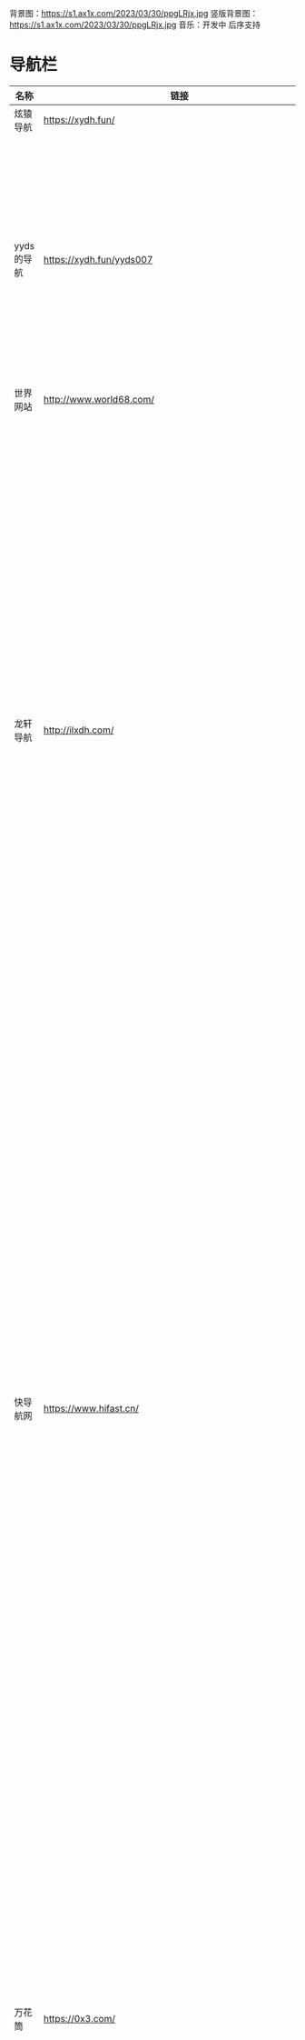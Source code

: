 背景图：https://s1.ax1x.com/2023/03/30/ppgLRjx.jpg
竖版背景图：https://s1.ax1x.com/2023/03/30/ppgLRjx.jpg
音乐：开发中 后序支持
# 导航栏

| 名称 | 链接 | 介绍 |
| ---- | ---- | ---- |
| 炫猿导航 | https://xydh.fun/ | 炫猿导航 |
| yyds的导航 | https://xydh.fun/yyds007 | 猿选，趣味屋，音乐休闲，影视动漫，百草园，三味书屋，素材模板，科研学术，在线工具，镜像插件，导航引擎，自媒体，储物小站，学习小站，博客杂录，网盘搜索，生活专栏，苹果市场，宝藏库 |
| 世界网站 | http://www.world68.com/ | 世界各国网站大全 |
| 龙轩导航 | http://ilxdh.com/ | 常用，购物，白噪音，直播，旅游，游戏，信息，排行榜，区块链，财经，找工作，在线，下载，动漫，美剧，日韩，纪录片，字幕，素材，常用搜索，网盘搜索，以图搜图，数据搜索，精品软件，在线工具，网盘工具，在线杀毒，图片处理，PDF工具，下载工具，图表表单，站长工具，图库，壁纸，创意灵感，图片处理，PPT模板，图标Logo，字体，音效，在线音乐，音乐博客，无损MV，kindle，漫画，网络小说，其他读物，综合学习，中小学，考研，TED，英语，翻译，文库 |
| 快导航网 | https://www.hifast.cn/ | 新闻资讯，搜索引擎，在线翻译，网址导航，网上云盘，旅游出行，求职招聘，常用邮箱，网上购物，便民查询，购物，招聘，出行，快递，租售，母婴，菜谱，健康，公益，影视，动漫，幽默，好图，图文，直播，纪录片，社交，游戏，音乐，小说，数码，体育，军事，汽车，财经，二次元，图床工具，图片处理，视频处理，格式转换，在线作图，在线写作，协同工作，在线设计，工作效率，艺术字，小工具，二维码，破解软件，安卓软件，苹果软件，Win软件，Mac软件，Chrome插件，网盘搜索，文案大全，聚合搜索，资源分享，磁力搜索，博客论坛，趣站 |
| 万花筒 | https://0x3.com/ | 日常（社交，购物，视频，门户，资讯，发现，生活，便捷）娱乐（发现，直播，视频，音乐，动漫，游戏，体育，文学）生活（购物，出行，工作，美食，健康，汽车，财经，便民）学习（网课，文库，学术，词典，资讯，模考，便捷，查询）开发（社区，平台，云计算，工具，分析，文档，博文，资源）设计（灵感，图库，素材，图标，颜色，工具，规范，教程） |
| 24K导航 | https://www.24kdh.com/ | 限免专区（生活福利，会员资源，出行服务，更多）影视资源（在线影视，影视下载，蓝光，动漫，纪录片，日韩剧，美剧，字幕，影评，影讯）生活休闲（外卖，直播，游戏，邮箱，出行，地图，银行，网盘，快递，航拍，搞笑，资讯）模板图库（平面素材，图库，PPT模板，简历模板，字体，配色，图标，壁纸）读物学习（电子书籍，在线课程有声读物，网络小说，多语种学习，漫画，杂志，百科知识，文库文档，中文词典，考研，TED，艺术展馆）搜索查询（聚合搜索，BT搜索，图书搜索，图片搜索，网盘搜索，信息查询）软件工具（软件下载，破解软件，安 |
| 小呆导航 | https://www.webjike.com/ | 工作，社交，生活，购物，音乐，新闻，职业导航（前端开发，界面设计，影视后期，日常办公） |
| 猎手导航搜索 | http://www.lsdhss.com/ | 休闲娱乐，生活无忧，资源分享，影视基地，二次元，体育电竞，金钱在线，两性社区，设计大全，网站建设，科技生活，网络时代，综合开发，前端开发，网络安全 |
| 大数据导航 | http://hao.199it.com/ | 互联网趋势分析，全球互联网数据，新冠肺炎疫情数据，航班追踪工具，统计机构，网站排名查询工具，实时数据工具，网页历史工具，问卷调查工具，上市交易所，抖音等短视频数据平台，教育数据，城市开放数据，机器学习数据源，数字货币工具，电竞游戏数据，移动应用查询工具，大数据分析工具，网站分析监测工具，移动应用监测工具，移动应用测试工具，BI商业智能，娱乐数据工具，网站热点分析工具，交通出行大数据，电视收视率工具，知识数据库，大数据交易平台，政府开放数据平台，ASO工具，智慧商圈工具，语义分析工具，航空智能工具， |
| 爱达杂货铺 | https://adzhp.cn/ | |
| 福利吧导航 | https://fuliba123.net/ | |
| 404导航 | https://www.404dh.icu/ | |
| 优站点网址收录网 | https://www.youzhandian.com/ | |
| 书签地球 | https://www.bookmarkearth.com/ | |
| 网址导航 | https://www.dujin.org/navs | |
| 站搜搜 | https://www.zhansousou.com/ | |
| 蜗牛个人导航 | https://s.eallion.com/ | |
| 奶爸导航 | https://www.nbwz.com/ | |
| 一笑导航 | https://whghcyx.gitee.io/web-url/ | |
| 炫猿控制台 | https://xydh.fun/me | |
| 爱达杂货铺 | https://adzhp.cn/ | |
| 优聚集 | https://ujuji.com/ | 脚本，影视，工具，动漫，软件，壁纸，排版，学习，文献，网盘，制作，漫画，音乐，图片，图书，生活，搜索，热榜，杂类，工作，开发，前端，设计，导航，休闲，阿里云盘（炫猿导航） |
| 咪鼠专业导航 | https://www.mim1.cn/index.html?param=eyJtYWMiOiI1Ny0yNTQtMjI0LTEzNS0xMDUtMTUxIn0= | |
| 搜网通 | https://www.s5t.com/ | 资源榜单，电影电视，资源搜索，磁力搜索，壁纸图库，动漫动画，休闲娱乐,音乐有声,电子读物,软件工具 |
| 新媒体导航 | https://www.zmt.wiki/ | 一个为新兴媒体从业人员准备的导航站点，一站式服务。 涵盖多个类型，无论是视频工作还是图形设计亦或者文字工作，在这里你都可以找到你需要的！ |
| 书享家 | http://shuxiangjia.cn/ | kindle电子书，PDF电子书，书单书评，外文电子书，杂志漫画，数字古籍，书籍搜索 |
| 果汁导航 | http://guozhivip.com/ | 上网从这里开始 |
| 喜欢书签 | http://www.likebookmark.com/ | 找导航，找资源，找工具，做调查，看博客，逛论坛，搞网站，找书看，玩电商，云盘资源，大学生，看影视，学知识，找软件，换格式，记笔记，办政务，看新闻，永硕E盘，Github.io，做企业，找素材，去旅游，娱乐区，友情链接 |
| 二次寒树的导航 | https://xydh.fun/echsfxy | |
| 以西笑嘻嘻的导航 | https://xydh.fun/chenyixi | |
| 果汁实验室 | http://guozhivip.com/lab/ | 发现国内外的优质网站 |
| 无道杂货铺 | https://box.misiai.com/ | |

# 宝藏库

| 名称 | 链接 | 介绍 |
| ---- | ---- | ---- |
| 资源干货全收录 | https://www.quanshouludoc.cn/ | |
| Eureka语雀文档 | https://www.yuque.com/eureka007 | |
| Noiseの主页 | https://www.noisework.cn/ | |
| 兰客书签 | http://b.lackk.com/ | |
| 60T网盘精选资源 | https://docs.qq.com/sheet/DQ0NIS2RJVldyUXd4?tab=BB08J2&dt_dapp=1&dt_platform=com.douban.activity.wec | |
| 百宝桃知识库 | https://docs.qq.com/sheet/DRnlteVN5RFNIV21L?tab=BB08J2 | |
| 阿里云分类资源 | https://docs.qq.com/doc/DVEh5VUhWUnNMZXVz?_t=1639675797588 | |
| 大学生常用软件 | https://docs.qq.com/sheet/DUm1Ba2tZa0NuUFZn?tab=BB08J2 | |
| 全网优课知识库 | https://docs.qq.com/sheet/DRU5MWHZCTHFGQnhM?tab=qb1sze | |
| 阿里云盘资源文档 | https://docs.qq.com/sheet/DVHpJVmRhT3ViV09Q?tab=ppx5bp | |
| 我的书签 | https://it-cxy.top/ | |

# 我的工具

| 名称 | 链接 | 介绍 |
| ---- | ---- | ---- |
| 自建免费RSS | http://hsrss.vercel.app | |
| 书架 (蓝奏云) | https://echs.lanzouw.com/s/echssj | 犯罪心理套装（共四册）.epub 罪推理事务所探案密档卷，哑舍，宛如昨，罪案余城1，罪案余城 |
| 电脑必装软件1111 | https://wwp.lanzouh.com/b03j2nkng | |
| 多端协同 | 集简云 | https://apps.jijyun.cn/coordination | 连接软件系统与软件系统最简单快捷的方式 |
| AirPortal 空投快传 | https://airportal.cn/ | 苹果安卓pc文件快传，最大支持5G文件传输 |
| boardmix白板 | https://boardmix.cn/user/login/?response_type=none | BoardMix在线协作白板，集自由布局、画笔、便签、多媒体呈现、脑图、文档多种创意表达能力于一体，激发团队创造力无限延伸免费使用 |
| 四方教务 | http://jwgl.stdusfc.edu.cn/default2.aspx | 石家庄铁道大学四方学院教务网站 |
| 云上应用 | 开启轻世界 | https://www.imcloudapp.com/ | 易用便捷、极简的轻应用收藏与管理、云端一体，开启轻世界，你的第二个桌面。 |
| 高校WiFi | http://61.240.137.242:8888/hw/HBHUAWEI/login?apmac=11-11-11-11-11-11 | 校园网 |
| 电脑必装2222 | https://wwp.lanzouv.com/b03jdy2xa | |
| GitMind思维导图 | https://gitmind.cn/app/template | GitMind是一款多平台流程图、思维导图软件，支持手机、电脑以及平板同步使用，可以用来快速绘制流程图、思维导图、组织结构图、网络拓扑图等十多种图形。 |
| 逗比拯救世界 | https://www.dbbqb.com/ | 专业表情包搜索工具 |
| Versus | 万物皆可对比 | https://versus.com/cn | 移动设备，可穿戴设备，照片和视频，音频，计算机及配件，打印机和扫描仪，娱乐，应用和软件，教育，旅行，交通，家庭和园艺，食品对比 |
| 在线文字识别转换 | https://ocr.wdku.net/ | 免费的文字在线识别工具 - 通过图片识别文字，可保留原始格式，提供图像文字识别，提取图片文字，pdf文字识别，扫描文件识别服务、pdf转Word文档服务等。我们的Ocr服务支持中文、繁体中文、日语、韩语、英语、法语、俄语、德语等多种语言，输出结果支持PDF、Word和Txt格式。 |
| 小鸡词典 - 好多梗啊！ | https://jikipedia.com/ | 是一个网络流行语词典。是一个新文化词典，新历史百科。收录，解释每一个出现的现代汉语词汇。记录，传播每一种新兴的文化内容。是一个开放的现代汉语词典。由每天使用这些汉语词汇的人 – 你们: 编撰，定义。 |
| 视频去水印 | https://parse.bqrdh.com/smart | 各网站短视频去水印 |
| 虫洞 | https://wormhole.app/ | 简单秘密的文件传输，文件最大可达10G |
| PearOCR | https://pearocr.com/ | 在线图片转文字 |
| 聚合搜索 | https://www.gobaidugle.com/ | 谷歌，搜狗，360，必应，神马 ，淘宝，京东 头条，哔哩哔哩，微信，百度，多平台聚合搜索 |
| 小鹿快传 | https://deershare.com/send | 简单安全的p2p文件传输 |
| 蒸汽数据库 | https://steamdb.info/ | steam平台数据库 |
| 奶牛快传 | https://cowtransfer.com/?from=xiaomark.com | 下载不限速 10GB 云盘空间 仅可在线观看20分钟以内视频 极速发文件 支持任何类型文件 上传不限速，传输更快 大小数量无限制 |
| 小黑盒 - 游戏 | https://www.xiaoheihe.cn/games/index | |
| 九蛙工具箱 | https://www.jiuwa.net/ | |
| FreeChatgpt | https://cxk.gay/ | |
| 小论文神器 | https://essay.1ts.fun/ | |
| 5118大数据平台 | https://www.5118.com/ | |
| ChatGPT-轻工具 | https://chatgpt.qinggongju.com/h5/10001/ | |
| 网盘搜索 | http://wp.soshoulu.com/ | |
| 即时工具 | https://www.67tool.com/ | |

# 影视娱乐

| 名称 | 链接 | 介绍 |
| ---- | ---- | ---- |
| 天空影视 | https://www.tkys.tv/ | 天空影视 |
| cokemv影视 | https://cokemv.me/ | cokemv |
| 看韩剧 | https://www.hanjubo.com/ | 看韩剧 |
| 爱韩剧网 | https://www.ihj.cc/ | 韩剧网 |
| 思古影视 | https://www.sigu.cc/ | |
| 樱花动漫 | http://www.dmh8.com/ | |
| 神马影院 | http://www.lyyc.tv/ | 灵异影院 |
| 抖音 | https://www.douyin.com/discover | |
| 直播大全_CCTV节目 | https://tv.cctv.com/live/ | |
| 大师兄影视 | https://www.dqfk120.com/ | |
| 西瓜视频 | https://www.ixigua.com/ | |
| 央视节目官网 | https://tv.cctv.com/index.shtml?spm=C28340.PdNvWY0LYxCP.EcZU7Ic4uyXC.12 | |
| 腾讯视频 | https://v.qq.com/ | |
| 爱奇艺 | https://www.iqiyi.com/ | |
| 优酷 | https://www.youku.com/ | |
| AcFun弹幕视频网 | https://www.acfun.cn/ | |
| APP影院-全网最全视频库 | https://app.movie/ | 全网做全视频库 |
| 茶杯狐 Cupfox | https://cupfox.app/ | |
| 网络电视直播网 | http://www.tvyan.com/ | |
| AGE官网 | http://www.agemys8.com/ | 动漫 |
| AGE动漫_樱花动漫 | http://age001.com/ | |
| 综合直播平台 | http://live.yj1211.work/index/home/recommend | |
| 片库网 | https://www.cxsyfz.com/ | |
| 8K影视 | www.8kvod.com | 全网VIP免费看 |
| Parsevideo.视频解析 | https://pv.vlogdownloader.com/ | |
| 全民解析 | http://www.timecn.cn/ | -vip视频解析-在线视频解析 |
| LIBVIO影视 | https://www.libvio.com/ | - 超清在线视频站 |
| 全能影视 | http://www.qnkk8.com/index.html | |
| 干饭影视 | https://gfysys.com/ | |
| 91日剧 | http://www.wwmulu.com/ | -高清日剧在线|日剧排行榜|日剧 |

# 大学生自学网

| 名称 | 链接 | 介绍 |
| ---- | ---- | ---- |
| 中国大学MOOC | https://www.icourse163.org/ | |
| 学堂在线 | https://www.xuetangx.com/ | |
| 知乎 | https://www.zhihu.com/signin?next=/ | |
| 大学资源网 | http://www.dxzy163.com/list/index73.html | |
| 爱课程 | https://www.icourses.cn/home/ | |
| 考试酷 | https://www.examcoo.com/ | |
| 哔哩哔哩 (゜-゜) | https://www.bilibili.com/ | |
| 好大学在线 | https://www.cnmooc.org/home/index.mooc | |
| 火花资源 | https://www.huohuaschool.com/material | |
| 人卫慕课 | http://www.pmphmooc.com/ | |
| 记忆力博客网盘 | http://qq351605872.ysepan.com/ | |
| 国家终身教育平台 | https://le.ouchn.cn/home | |
| 中国纪录片网 | http://www.docuchina.cn/ | |
| 英语学习导航 | https://www.up-6.com/ | 英语学习导航（阅读，听力，词汇，口语，写作翻译，语法批改，课程，考试留学，机构，下载专区） |
| 学吧导航 | https://www.xue8nav.com/ | 综合平台，外语学习，编程算法，设计剪辑，电脑办公，百科知识，电子书籍，考研考公，音乐艺术，演讲座谈，医学政经，人文历史，数理化生 |
| 译学馆 | https://www.yxgapp.com/ | 学习无疆界 |
| 英语真题在线 | https://zhenti.burningvocabulary.cn/ | 历年考研英语，大学英语六级，历年英语专八，大学英语四级电脑、平板、手机都可以使用 |
| oeasy,会玩才会学 | http://oeasy.org/ | |
| 免费学习 45多种语言 | https://www.lingohut.com/ | |
| 简搜题 | https://www.jiansouti.com/ | |
| 道友堂 | https://www.doyoudo.com/free | |

# 镜像插件

| 名称 | 链接 | 介绍 |
| ---- | ---- | ---- |
| 谷歌镜像① | http://scholar.hedasudi.com/ | |
| 谷歌镜像② | https://ac.scmor.com/ | |
| 谷歌镜像③ | http://sci.xueshuwu.cn/ | |
| 谷歌镜像④ | https://search.essclick.com/ | |
| 维基镜像① | https://www.wanweibaike.net/ | |
| 维基镜像② | https://wiwiki.kfd.me/wiki/Wikipedia:首页 | |
| 极简插件 | https://chrome.zzzmh.cn/#ext | |
| Extfans | https://www.extfans.com/all/ | |
| 插件迷 | https://www.chajianmi.com/ | |
| 插件英雄榜 | https://zhaoolee.lanzoux.com/b00nnabad | Ctr+F搜索—安装包离线下载 |
| 插件下载 | https://www.chromedownloads.net/extensions/ | |
| Chrome666 | https://www.chrome666.com/ | |
| Edge插件 | https://microsoftedge.microsoft.com/addons/Microsoft-Edge-Extensions-Home?source=sfw | |
| 火狐插件 | https://addons.mozilla.org/zh-CN/firefox/extensions/ | |
| Greasy Fork | https://greasyfork.org/zh-CN | 浏览器先安装“Tampermonkey”油猴插件 |
| YouTube | https://www.youtube.com/ | 自备工具 |
| 谷歌商店 | https://chrome.google.com/webstore/category/extensions | 自备工具 |
| YouTube字幕下载 | https://toolbxs.com/zh-TW/downloader/youtube_subtitle | |
| 谷歌搜索 | https://www.google.com/ | 自备工具 |
| YouTube视频下载 | https://yt1s.com/en26 | |
| YouTube视频下载 | https://vget.xyz/ | 自备工具 |
| 油小猴 | https://www.baiduyun.wiki/ | |
| 油猴中文网 | https://bbs.tampermonkey.net.cn/ | |
| 脚本猫 | https://scriptcat.org/ | |
| 用脚本 | https://docs.scriptcat.org/ | |
| 脚本列表 | https://scriptcat.org/search | |

# 在线工具

| 名称 | 链接 | 介绍 |
| ---- | ---- | ---- |
| 兔二工具 | https://www.amp360.net/ | |
| 小白工具箱 - 盒子 | https://www.ooopn.com/ | |
| 一个工具箱 - 好用 | http://www.atoolbox.net/ | |
| 轻工具 | 一个专注 | https://qinggongju.com/ | |
| 学习工具_互联网 | http://www.gjw123.com/list-xxgj | |
| 精准云工具_在线 | https://jingzhunyun.com/ | |
| 刘明野的工具箱 | | https://tool.liumingye.cn/ | |
| 【在线PS】 | https://ps.gaoding.com/ | |
| 在线短视频去水印 | https://watermark.liumingye.cn/ | |
| 一个木函工具箱 | https://web.woobx.cn/ | |
| 解决不安全网址 | https://metadefender.opswat.com/ | |
| 在线调色工具 | https://colorme.io/ | |
| 爱资料工具 | https://www.toolnb.com/ | |
| logo在线制作- | https://www.uugai.com/ | |
| 抢票 | http://www.super12306.com/ | |
| 云短信1 | https://www.zusms.com/?__cf_chl_jschl_tk__=pmd_44efe196a7df6e8401f59d1c03672809acb2bafe-1627198304-0 | |
| 点心工具 | https://www.shulijp.com/index.html | |
| 百度文库下载 | http://www.html22.com/zh/ | |
| 临时邮箱1 | http://24mail.chacuo.net/ | |
| B站下载 | http://www.jijidown.com/ | |
| 视频翻译+语音撰写 | https://jianwai.youdao.com/index/0 | |
| 激活工具 | https://kms.cangshui.net/ | |
| 在线工具 | https://tool.lu/ | |
| 购物全站 | http://www.baimin.com/gw/ | |
| 将图像转换为多种格式 | https://jinaconvert.com/ | |
| 在线工具 - 你的工具箱 | https://tool.lu/ | |
| 输入台词找电影 | http://www.zhaotaici.cn/ | |
| 老照片上色 | https://deepai.org/machine-learning-model/colorizer | |
| 图片去杂物 | https://www.magiceraser.io/ | |
| 站长素材 | https://sc.chinaz.com/ | |
| 在线平面设计 | https://www.canva.cn/?from=xiaomark.com | |
| 知犀思维导图 | https://www.zhixi.com/space | |
| 辅助冥想 | https://www.pixelthoughts.co/ | 60秒冥想网站 |
| GIF动图制作 | https://www.gif5.net/ | |
| 图片无限缩放 | http://gif-in-gif.com/ | |
| 图片无损放大 | http://waifu2x.udp.jp/ | |
| 图片无损放大1 | https://bigjpg.com/ | |
| GIF动图制作1 | https://www.soogif.com/editor | |
| 图片去水印 | https://www.apowersoft.cn/online-watermark-remover | |
| 动图去水印 | https://www.asqql.com/gifqsy/ | |
| boardmix协同白板 | https://boardmix.cn/app/my-space | |
| 人像照片动漫化（免费） | https://chuangtu.com/app/cartoon-pic?from=tingfm | |
| 精准云工具 | https://jingzhunyun.com/ | |
| 多功能图片转换器 | http://www.imagestool.cn/ | |
| 处理图片 | https://imagestool.com/zh_CN/index.html | |
| 孟坤工具箱 | http://tool.mkblog.cn/ | |
| tooleyes在线工具 | https://www.tooleyes.com/ | |
| 工具123 | http://www.gjw123.com/ | |
| 工具达人 | https://dartools.com/ | |
| 站长工具 | https://tool.chinaz.com/ | |

# 生活日常

| 名称 | 链接 | 介绍 |
| ---- | ---- | ---- |
| 医脉通 - 感知世界 | https://www.medlive.cn/ | |
| 丁香医生 | https://dxy.com/ | |
| 下厨房 | https://www.xiachufang.com/ | |
| 我的小米云服务 | https://i.mi.com/?_locale=zh_CN | |
| 中国法律服务网 | http://www.12348.gov.cn/ | |
| 国家药品监督管理局 | https://www.nmpa.gov.cn/ | |
| 国家企业信用信息公示系统 | https://www.gsxt.gov.cn/index.html | |
| 中华人民共和国人力资源和社会保障 | http://www.mohrss.gov.cn/ | |
| 丁香医生 | https://dxy.com/ | |
| 医学导航 | http://www.meddir.cn/ | |
| 大众点评 | http://www.dianping.com/ | |
| 美食杰 | https://www.meishij.net/ | |
| 什么值得买 | https://post.smzdm.com/ | |
| 比一比价 | http://b1bj.com/ | |
| 什么值得读 | https://www.shenmezhidedu.com/ | |
| 下厨房 | https://www.xiachufang.com/ | |
| 乐谱网 | https://yuepuwang.com/ | |
| 携程旅行网 | https://www.ctrip.com/ | |
| 铁路12306 | https://www.12306.cn/index/ | |
| 穷游网 | https://www.qyer.com/ | |
| 查快递 | https://www.kuaidi100.com/ | |

# 便捷服务

| 名称 | 链接 | 介绍 |
| ---- | ---- | ---- |
| 汽车票 | https://t.ctrip.cn/9JbcMLO | |
| 火车票 | https://t.ctrip.cn/sSpFtm4 | |
| 租车 | https://t.ctrip.cn/BoqV72l | |
| 自由行 | https://t.ctrip.cn/4wLfISW | |
| 游轮 | https://t.ctrip.cn/tKVpwAO | |
| 机票 | https://t.ctrip.cn/bqS2ruV | |
| 酒店预订 | https://t.ctrip.cn/nRh7OvF | |
| 外币兑换 | https://t.ctrip.cn/kYWe0TI | |
| 汽车救援 | https://auto.chediandian.com/rescue/userrescue/index?ApiKey=e0bcc03dd2d9f69680a5b55884915a75&ApiST=1 | |
| 优惠电影票 | https://kzurl08.cn/GLhBE | |
| 优惠券查询 | http://shop.huazhuanapp.site/?shopId=JP7Q86&nickname=%E6%B7%98%E5%AE%A2 | |
| 查快递 | https://kzurl08.cn/GLJjk | |
| 彩票开奖 | https://cp.ip138.com/ | |
| 违章查询 | https://m.weizhang8.cn/ | |
| 常用电话 | https://www.iamwawa.cn/dianhua.html | |
| 黄道吉日 | http://m.xpcha.com/huangli/ | |
| 房贷计算器 | https://m.fangdaijisuanqi.com/ | |
| 急救指南 | https://m.youlai.cn/jijiu | |
| 申领消费券 | http://m.sx.bendibao.com/news/xiaofeiquan/ | 免费领取各地区官方分发的线下电子消费券 |
| 信息举报 | https://m.12321.cn/ | |
| 查历史价格 | https://m.gwdang.com/trendIndex/ | |
| 美食菜谱 | https://m.meishij.net/ | |
| 便民查询 | https://www.bmcx.com/ | |
| 生活技能 | https://zh.wikihow.com/ | |
| 婚嫁百科 | https://m.jiehun.com.cn/baike/ | |
| 化妆品查询 | http://www.cosdna.com/chs/ | |
| 办公资源 | https://m.bangongziyuan.com/ | |
| 工作总结 | http://m.zhaozongjie.com/ | |
| 在线公证 | https://www.egongzheng.com/h5/index?VIEW_KEY=b1fe194c | |
| 充值卡回收 | http://m.renrenxiaoka.com/?invitenumber=96672 | |
| 加油优惠券 | https://kzurl20.cn/GdA6n | |
| 查图片版权 | https://chacha.so.com/home | |
| 论文查重 | http://m.paperfree.cn/ | |
| 外贸向导 | https://www.dragon-guide.net/ | |
| 查嘌呤含量 | http://www.gd2063.com/ | |
| 防伪码查询 | http://www.315fangwei.com/ | |
| 生活妙招 | https://m.lifeskill.cn/ | |
| 本地生活优惠 | https://kzurl19.cn/GL3pM | |
| 优惠充话费 | https://kurl06.cn/sBeGT | |
| 防疫物资 | https://kzurl09.cn/GLdhT | |
| 本地点餐 | http://a.nxw.so/211sR2 | |
| 官方支持 | ASUS 中国 | https://www.asus.com.cn/support/ | |
| 外卖红包，美团 饿了么 | https://dartools.com/624.html | |

# 储物资源站

| 名称 | 链接 | 介绍 |
| ---- | ---- | ---- |
| 资源猫 - | https://www.ziyuanm.com/ | |
| 资源汇社区的资源 | http://ziyuanhuishequ.ysepan.com/ | |
| 相逢储物站 | http://xfyzyyb.ysepan.com/ | |
| 陈蛋蛋的宝藏库 | http://chendandan.ysepan.com/ | |
| 一见如故储物室 | http://yyds007.ysepan.com/ | |
| 小帅同学的储物间 | http://gmengshuai.ysepan.com/ | |
| 哆啦A梦的神奇口 | http://baozangku.ysepan.com/ | |
| 阿虚同学的储物间 | https://axutongxue.com/ | |
| 油麦同学的藏宝阁 | http://cangbaoge.ysepan.com/ | |
| 微信公众号 可可 | http://kkxldzhp.ysepan.com/ | |
| 网盘资源分享 | https://aliwp.cn/forum.php?mod=forumdisplay | |
| 吾爱破解论坛 | https://www.52pojie.cn/index.php | 聚集了各种大佬的存在 |
| 白的夜 | https://baideye.com/ | 时常更新软件的网站 |
| 奇迹秀 | https://www.qijishow.com/ | 为设计提供各种平台 |
| 新趣集 | https://xinquji.com/ | 新鲜、有趣的东西聚集的地方 |
| 微信搜索 | https://weixin.sogou.com/ | 解决你大半问题的网站 |
| 黑科技玩机 | https://www.lanzoux.com/b281858 | 时常更新各类软件的一个地方（有些已经失效） |
| 文武科技柜 | http://itxh.ys168.com/ | 软件的储物间 |
| 懒人找资源 | http://lazyman.ys168.com/ | 软件的储物间 |
| 柠檬的小基地 | http://dnmjun.ys168.com/ | 软件的储物间 |
| 洛奇（lokie） | http://0701.ys168.com/ | 软件的储物间 |
| 舒颜 | http://mr123.ys168.com/ | 与阿虚一样的大佬 |
| 懒人找资源2 | http://lazymovie.me/ | 另一种形式 |
| 软件SOS | https://www.rjsos.com | 另一个软件安装管家,可能打不开，尝试网站后面加/win |
| 合集网 | https://www.heji.ru/ | 资源大合集，备份https://www.heji.ru/ |
| APK涡轮 | https://www.apkturbo.com/ | |
| 果核剥壳 | https://www.ghpym.com/ | |
| 公子墨基地 | http://gzmjd.ys168.com/ | 暂时无东西，过后会整理 |
| 哆啦A梦的神奇口袋 | http://baozangku.ys168.com/ | |
| 阿虚同学的储物间（博客） | https://axutongxue.com/ | 与储物间一样，多了个搜索功能 |
| 网罗灯下黑 | https://xydh.fun/wldxh8 | |
| 小众软件 | https://www.appinn.com/ | 提供小众却不小众的网站 |
| 资源狗 | https://www.ziyuangou.com/ | 一个资源全面的网站 |
| IMyShare | https://imyshare.com/ | 诸多好用的宝藏网站 |
| 优聚集 | http://hao.misiai.com/#/ | 综合各类搜索引擎 |
| 爱达杂货铺 | https://adzhp.cn/ | |
| 懒得勤快 | https://ldqk.org/ | |
| TG福利资源网 | https://www.fuliziyuan.top/ | |
| 资源汇社区 | http://ziyuanhuishequ.ys168.com/ | 密码66zyhsq |
| 网罗灯下黑2 | https://wldxh.com/ | 大佬做的网站（公众号文章） |
| 六音软件 | https://www.6yit.com/ | |
| 卡饭论坛 | https://bbs.kafan.cn/ | 软件论坛 |
| 万能命令 | https://wannengrun.com/zh/ | 可白嫖各种网站的会员，只需要在网址面前加wn.run/ |
| 炫猿论坛 | https://yftk.fun/ | 里面有很多大佬 |
| 资源干货收录WIKI文档 | https://spcqwserdvymm.com.vika.cn/share/shryNwH3HRgvzMTaZVAGx/fodkuzz5eaw0w | 各种资源，登入也可编辑（注：切勿删除他人成果） |
| 微零微 | https://v0v.bid/kms.html | Windows/Office激活方法 |
| 搜索指南 | https://search.guidebook.top/# | 内含数值生活指南，一个特强大的导航 |
| 李跳跳 | https://www.litiaotiao.com/ | 李跳跳的网站 |
| 网站大整合 | https://shimo.im/sheets/KlkKVpQVxDtYnXqd/pFyYb | 网址以后不更新了，直接在文档更新，用金山文档备份 |
| 我的书签 | https://it-cxy.top/ | 超全面的导航网站，并且经常在tg群分享资料 |
| 网站大整合2 | https://kdocs.cn/l/ctSPiQoSzNLm | 备份 |
| 图欧学习资源库 | https://tuostudy.com/ | |
| 雨泽的储物间 | http://lsyz666.ysepan.com/ | |
| 我的小站 | http://yyds007.ysepan.com/ | |
| 人生苦短 | http://z007.ys168.com/ | |
| 相逢一醉 | http://xfyzyyb.ys168.com/ | |
| 阿虚同学 | https://axutongxue.com/ | |
| 小帅同学 | http://gmengshuai.ys168.com/ | |
| 油麦同学 | http://cangbaoge.ys168.com/ | |
| 资源社社区 | http://ziyuanhuishequ.ys168.com/ | |
| 狐小猫 | http://huxiaogou.ys168.com/ | |
| 陈蛋蛋宝藏库 | http://www.chendandan.ys168.com/ | |
| 哆啦A梦 | http://htwww.baozangku.ys168.com/ | |
| 文武科技柜 | http://itxh.ys168.com/ | |
| 薛信资料室 | http://xuexinxs.ys168.com/ | |
| DAC导航 | http://nwuzmed.ys168.com/ | |
| 柠檬资源库 | http://dnmjun.ys168.com/ | |
| 舒颜 | http://mr123.ys168.com/ | |
| 洛奇 | http://0701.ys168.com/ | |
| 懒人找资源 | http://lazyman.ys168.com/ | |
| 鱼果天晴 | http://ygtq.uepan.com/ | |
| 网络工具箱 | http://wpbkj.ys168.com/ | |
| 资源避难所 | http://flysheep.ys168.com/ | |
| 鲨鱼共享 | http://moli234.ys168.com/ | |
| 小张分享 | http://xiaozhangfx.ys168.com/ | |
| 狐小猫 | http://huxiaogou.ys168.com/ | |
| 幽灵网安 | http://tcsn.cccpan.com/ | |
| 锋行网络 | http://fengxingit.ys168.com/ | |
| Linda杂货铺 | http://thislinda.ys168.com/ | |
| 曲境藏宝地 | http://lhjhome.ys168.com/ | |
| 流年时迹 | http://kinger.ys168.com/ | |
| 蓝叶 | http://bcwl.ys168.com/ | |
| 知识管理师 | http://kmanage.ys168.com/ | |
| 经典游戏网盘 | http://438985757.ys168.com/ | |
| bo文储物间 | http://bowenkongjian.ys168.com/ | |
| 量子孤岛杂货店 | http://quantumisland.ys168.com/ | |
| 效率视界空间站 | http://xiaolv.ys168.com/ | |
| 奇它博客 | http://www.qtrj.ys168.com/ | |
| 羽享平台 | http://www.yuzhuyi.ys168.com/ | |
| 感谢相遇 | http://1205625219.uepan.com/ | |
| IDM分享吧 | http://idman.ys168.com/ | |
| 我的小站 | http://yyds007.ysepan.com/ | |
| 人生苦短 | http://z007.ys168.com/ | |
| 相逢一醉 | http://xfyzyyb.ys168.com/ | |
| 阿虚同学 | https://axutongxue.com/ | |
| 小帅同学 | http://gmengshuai.ys168.com/ | |
| 油麦同学 | http://cangbaoge.ys168.com/ | |
| 资源社社区 | http://ziyuanhuishequ.ys168.com/ | |
| 狐小猫 | http://huxiaogou.ys168.com/ | |
| 陈蛋蛋宝藏库 | http://www.chendandan.ys168.com/ | |
| 哆啦A梦 | http://htwww.baozangku.ys168.com/ | |
| 可可西里 | http://kkxldzhp.ys168.com/ | |
| 文武科技柜 | http://itxh.ys168.com/ | |
| 薛信资料室 | http://xuexinxs.ys168.com/ | |
| DAC导航 | http://nwuzmed.ys168.com/ | |
| 柠檬资源库 | http://dnmjun.ys168.com/ | |
| 舒颜 | http://mr123.ys168.com/ | |
| 洛奇 | http://0701.ys168.com/ | |
| 懒人找资源 | http://lazyman.ys168.com/ | |
| 鱼果天晴 | http://ygtq.uepan.com/ | |
| 网络工具箱 | http://wpbkj.ys168.com/ | |
| 资源避难所 | http://flysheep.ys168.com/ | |
| 鲨鱼共享 | http://moli234.ys168.com/ | |
| 小张分享 | http://xiaozhangfx.ys168.com/ | |
| 狐小猫 | http://huxiaogou.ys168.com/ | |
| 幽灵网安 | http://tcsn.cccpan.com/ | |
| 锋行网络 | http://fengxingit.ys168.com/ | |
| Linda杂货铺 | http://thislinda.ys168.com/ | |
| 量子孤岛杂货店 | http://quantumisland.ys168.com/ | |
| 羽享平台 | http://www.yuzhuyi.ys168.com/ | |

# 信息查询

| 名称 | 链接 | 介绍 |
| ---- | ---- | ---- |
| 天眼查-商业查询 | https://www.tianyancha.com/ | |
| 身份证所在地查询 | https://www.iamwawa.cn/shenfenzheng.html | |
| 在线区号邮编查询 | https://www.iamwawa.cn/quhao.html | |
| 全国高校信息查询 | https://www.iamwawa.cn/daxue.html | |
| 手机号码归属地查 | https://www.iamwawa.cn/shouji.html | |
| IP 地址查询 | http://tool.mkblog.cn/ip/ | |
| 国家开发银行生源 | https://sls.cdb.com.cn/ | |
| 四方教务 | http://jwgl.stdusfc.edu.cn/xs_main.aspx?xh=20205783 | |
| 身份证号银行卡号生成器 | https://www.1024fuli.com/id?ivk_sa=1024320u | |
| 高精度IP地址查询 | https://chaipip.com/ | |
| 学信档案 | https://my.chsi.com.cn/archive/index.jsp | |
| （学信网） | https://www.chsi.com.cn/ | |
| 河北农村信用社 | http://www.hebnx.com/ | |
| 全国各大银行网址导航 | http://www.51kaxun.com/daohang.php | |
| 阳光高考 | https://gaokao.chsi.com.cn/z/gkbmfslq/cjcx.jsp | |
| 号码标记查询 | http://www.opene164.org.cn/mark/index.html | |
| 国家企业信用信息公示系统 | http://www.gsxt.gov.cn/index.html | |
| 人力资源和社会保障局 | http://www.mohrss.gov.cn/ | |
| 国家社会保险公共服务平台 | http://si.12333.gov.cn/index.jhtml?ret_url=http://si.12333.gov.cn:80/ | |
| 中国大学排名 - 911查询 | https://daxue.911cha.com/ | |
| 常用电话号码列表 | https://www.114best.com/tel/ | |
| 查询网 | https://www.ip138.com/ | |
| 交管12123 | https://gab.122.gov.cn/m/index/?s=1 | |
| 中国教育考试网 | https://www.neea.edu.cn/ | |
| 中国商品信息服务平台 | https://www.gds.org.cn/ | |
| 国家市场监督管理总局 | https://www.samr.gov.cn/ | |
| 便民查询网 | https://www.bmcx.com/ | |

# 投诉维权举报

| 名称 | 链接 | 介绍 |
| ---- | ---- | ---- |
# 快递

| 名称 | 链接 | 介绍 |
| ---- | ---- | ---- |
| 快递100-查快递,寄 | https://www.kuaidi100.com/?from=openv | |
| 顺丰运费时效查询 | https://www.sf-express.com/we/ow/chn/sc/price-query | |
| 德邦收费标准/价格查 | https://www.deppon.com/mail/price | |
| 安能物流 | https://www.ane56.com/self-Freight.html | |
| 申通快递官网 | https://www.sto.cn/Service/CustomerService?active_li=2 | |
| 运费时效 京东 | https://www.jdl.com/aging/aging-page | |
| 中通运费查询 - | http://www.zto56.com/timesearch.html | |
| 圆通运费查询 | https://www.yto.net.cn/express/service/querysupport/standardPrice.html/ | |
| 极兔运费查询 | https://www.jtexpress.com/servicePrice.html | |
| 韵达运费查询 | http://www.yundaex.com/cn/product_yunfei.php | |
| 申通快递官网 | https://www.sto.cn/Service/CustomerService?active_li=2 | |
| 邮政运费查询 | https://www.11183.com.cn/freight_prescription | |

# 素材模板

| 名称 | 链接 | 介绍 |
| ---- | ---- | ---- |
| 爱给网 | https://www.aigei.com/ | 爱给网音效素材 |
| 矢量图 | https://iconpark.oceanengine.com/home | |
| 免费字体下载 | https://ziyouziti.com/ | |
| 免费库存插图 | https://mixkit.co/free-stock-art/ | |
| 知鱼素材 · 原创 | https://sucai.zhiyu.art/ | |
| [典尚三维模型网] | http://3d.jzsc.net/ | |
| 路过图床 | https://imgtu.com/ | 免费图床 |
| Burst | https://burst.shopify.com/ | 这个网站主要提供高清图片，而且专门用于商用的 |
| foodiesfeed | https://www.foodiesfeed.com/ | 个网站所有的图片都和美食相关 |
| 新CG儿 | https://www.newcger.com/ | AEPR素材共享平台 |
| 万能素材网 | http://www.hippter.com/ | 模板 素材 插件 达人 灵感 配色 图片 背景 字体 资源 工具 |
| P站-Pixiv | https://www.huashi6.com/ | -原创画师 |
| PICKFREE | http://www.pickfree.cn/ | 免费资源导航 |

# 设计学习

| 名称 | 链接 | 介绍 |
| ---- | ---- | ---- |
| 设计导航 - 精选最 | http://hao.shejidaren.com/ | |
| 创客贴_平面设计 | https://www.chuangkit.com/ | |
| ps教程自学网 | https://www.16xx8.com/ | |
| 优优教程网官网 | https://uiiiuiii.com/ | |
| Photoshop 教程 | https://helpx.adobe.com/cn/photoshop/tutorials.html | |
| ps插件 | https://chajianps.cn/ | |
| MasterGo | https://mastergo.com/files/home | |
| 稿定设计 | https://www.gaoding.com/ | |
| 设计师之家 | https://www.51sjsj.com/ | |
| 海量PS笔刷素材 : P | https://brushes8.com/category/photoshop-brushes | |
| 包小盒 | https://www.baoxiaohe.com/ | |
| 奇迹秀 | https://www.qijishow.com/ | |
| 设计百宝箱 | https://uirush.com/design | |
| 炫酷配色-设计师 | https://www.coocolors.com/ | |
| 52个设计技巧 | https://rpdc.xiaohongshu.com/52-design-principles | |
| 美叶 | https://www.meiye.art/ | |
| 觅元素_设计元素 | https://www.51yuansu.com/ | |
| 优波设计 - 设计师 | https://www.ubuuk.com/ | |
| 设计导航 | https://xydh.fun/HaoRan | |
| 广告设计 | https://www.addog.vip/ | |
| 产品经理导航 | https://www.pmbaobao.com/ | |
| 吾淘网 | https://www.psc4d.com/Course/index.html | |
| colorlisa | http://colorlisa.com/ | 名画配色 |
| colorable | https://colorable.jxnblk.com/ | 文字背景配色 |
| Nipponcolors | http://www.anduril.cn/ | 日本文艺配色 |
| 中国色 | http://zhongguose.com/ | 中国传统配色 |
| coolors | https://coolors.co/ | 保存自己喜欢的配色，也可以自己上传图片和配色方案 |
| Color Hunt | https://colorhunt.co/ | 大量配色方案 |
| 一个开始 | https://aur.one/ | 设计素材导航 |
| 设计百宝箱 | https://uirush.com/ | 自媒体导航 |
| 设计本 | https://www.shejiben.com/ | |
| 室内设计联盟 | https://www.cool-de.com/portal.php | |
| 拓者设计吧 | https://www.tuozhe8.com/ | |
| PS家园网 | https://www.psjia.com/ | 有PS素材及教程等 |
| Canva可画 | https://www.canva.cn/ | 只要没有商用付费元素即可白嫖 |
| 改图宝 | https://www.gaitubao.com/ | 改图片，添加水印，生成印章等 |
| 站酷 | https://www.zcool.com.cn/ | 人气设计师互动网站 |
| 站酷海洛 | https://www.hellorf.com/ | 传图 |
| 飞特网 | https://www.fevte.com/ | 设计图文教程 |
| 虎课网 | https://huke88.com/ | 国内最大的设计视频教程网站 |
| UI中国 | https://www.ui.cn/ | UI中国用户体验设计平台 |
| 字制区 | https://www.fontqu.com/ | 免费商用字体下载 |
| 优设网 | https://www.uisdc.com/ | 设计师交流学习平台 |
| 致设计 | https://www.zhisheji.com/ | 电商设计师交流平台 |
| 巧匠课堂 | https://www.qiaojiang.tv/ | |
| 堆糖 | https://www.duitang.com/ | 各种美图壁纸 |
| 快印圈 | https://kyq365.com/ | |
| 680众包知识 | http://www.680.com/zhishi/ | 各类专业知识学习库 |
| 诗火星人 | http://www.shirenxinghuo.com/ | 海报改版练习 |
| 知设网 | https://www.zhishew.com/ | |
| 盛纵营销策划 | http://www.shengad.com/index.html | |
| 古田路九号 | https://www.gtn9.com/index.aspx | |
| 软仓 | https://www.ruancang.net/ | |
| 知设网 | https://www.zhishew.com/ | |

# 剪辑学习

| 名称 | 链接 | 介绍 |
| ---- | ---- | ---- |
| 爱幕 - 在线免费字 | https://online.aimu-app.com/ | |
| 智影-在线智能视 | https://zenvideo.qq.com/home | |
| 台词找影片 | http://33.agilestudio.cn/ | |
| 英语台词社 | http://taicishe.com/graded-movies | |
| 动漫台词 | https://dialogue.moe/ | |
| 影视音频查询 | https://www.tunefind.com/ | |
| 字幕酱 - 在线字幕 | https://www.zimujiang.com/ | |
| 抖音创作服务平台 | https://creator.douyin.com/creator-micro/home | |
| 快手创作者服务平台 | https://cp.kuaishou.com/profile | |

# 编程学习

| 名称 | 链接 | 介绍 |
| ---- | ---- | ---- |
| 动力节点 | https://i.bjpowernode.com/ | 前端后端服务器数据库开发工具 |
| 程序员导航-CXY521 | http://www.cxy521.com/ | |
| 菜鸟工具 - 不止于 | https://c.runoob.com/ | |
| 建站源码 | https://www.lanzoux.com/s/ymxw | |
| CSDN | https://www.csdn.net/ | |
| 博客园 - | https://www.cnblogs.com/ | |
| ApeClass 编程 | https://www.apeclass.com/ | |
| HTML网页代码大全 | https://mp.weixin.qq.com/s/lF0Pr_BgSip8MZ2r52FD4w | 最全HTML网页代码大全 |
| ai2上 | https://m.bilibili.com/video/BV17t411N7cK?p=1&share_medium=android&share_plat=android&share_session_ | |
| ai2下 | https://m.bilibili.com/video/BV1jt411N7fs?p=1&share_medium=android&share_plat=android&share_session_ | |
| ai2基础入门教程 | https://m.bilibili.com/video/BV1wv411B7pa?unique_k=1cvQtiL | 适合基础 |
| 零基础Android移动 | https://m.bilibili.com/video/BV1FJ41157Zz?p=1&unique_k=1cvQtiL | App Inventor-零基础Android移动应用开发 |
| HTML5完整教程 | https://b23.tv/LKZ6tuO | 【狂神说Java】HTML5完整教学通俗易懂 |
| 前端HTML5+CCS | https://b23.tv/b4P9iV9 | 本教程是HTML、CSS、HTML5和CSS3的核心技术点 |
| 2021版HTML5 | https://b23.tv/9rAUvQ2 | 2021版HTML5+CSS+js教程66集完全入门 |
| HTML5基础教学 | https://b23.tv/X2IMlK2 | 【极客学院】HTML5基础教学 |
| 黑马程序员前端Html5 | https://b23.tv/b9TsANe | 黑马程序员前端Html5教程，前端必备基础 |
| 计算机书籍Gitgub | https://github.com/ruanyf/free-books/blob/master/README.md | 计算机书籍汇总 |
| 图灵社区计算机图书 | https://m.ituring.com.cn/book?tab=ebook&sort=new | |
| 计算机电子书归档 | https://m.ituring.com.cn/book?tab=ebook&sort=new | |
| 菜鸟教程 | https://www.runoob.com/ | 可以学习多数编程算法，提升自己 |
| 讯飞AI大学JAVA | https://www.aidaxue.com/course/courseList?contgid=&techid=116 | |
| 讯飞AI PYTHON | https://www.aidaxue.com/course/courseList?contgid=&techid=59 | |
| 免费前端课程【超全】 | https://www.w3school.com.cn/ | |
| 慕课网免费课 | https://www.imooc.com/course/list | |
| 我要自学网 | https://www.51zxw.net/ | 内有各行各业视频教程全是精品 |
| 编程导航 | https://www.code-nav.cn/ | |
| JAVA面试题 | https://gitee.com/woniu201/interview-reference/blob/master/%E5%A4%A7%E5%8E%82%E9%9D%A2%E8%AF%95%E9%A | |
| JAVA核心知识 | https://docs.qq.com/pdf/DSFJVWWdpTktZV0VR | 【腾讯文档】JAVA核心知识点整理.pdf https:// |
| Redis 高手心法 | https://docs.qq.com/pdf/DSHlWV1B0Vm9ZanRo | 【腾讯文档】Redis 高手心法-码哥字节原创 |
| JAVA面试手册 | https://docs.qq.com/pdf/DSHdnanNXU21MeUFU | 【腾讯文档】Java小咖秀面试手册V2.0版.pdf |
| 深度探索Linux操作系 | https://docs.qq.com/pdf/DSG9kdVR1cFJmWWNH | 【腾讯文档】(NEW)深度探索Linux操作系统.pdf |
| archLeetCod指 | https://docs.qq.com/pdf/DSFFSenhOVnFPWU91 | archLeetCode 101 - A LeetCode Grinding Guide (C++ Version).pdf https://docs.qq.com/pdf/DSFFSenhOVnFPWU91 |
| Road 2 编程自学 | https://www.r2coding.com/ | |
| Road 2 编程自学 | https://www.r2coding.com/ | |

# 小初高学习资料

| 名称 | 链接 | 介绍 |
| ---- | ---- | ---- |
| 八上政治知识点 | https://mp.weixin.qq.com/s/LcOfvUlPjyYsnOrCroIVFw | |
| 八上历史易混淆知识辨析 | https://mp.weixin.qq.com/s/00ZjyOomwutglApequlOng | |
| 八上物理学习资料 | https://mp.weixin.qq.com/s/HFM7_YhXbjf59FyQCN62AA | |
| 全历史(网站) | https://www.allhistory.com/ | 学习历史不可错过的网站 |
| 八上生物知识点 | https://mp.weixin.qq.com/s/f1nYzARUOUTQHT1Lm3edDg | 阿门整理 |
| 初中地理易错知识点汇总! | https://mp.weixin.qq.com/s/XMmCca92NaUPGGSzI-aHBA | |
| 初中7-9年级英语语法视 | https://mp.weixin.qq.com/s/Fv42n_AAHXUMG9KxYCYVhQ | |
| 八上生物识图填空 | https://mp.weixin.qq.com/s/GbtMGMiJk8LsX0uNWsiROQ | 八上生物【识图填空】7个常考要点汇总，期末复习必背，抓紧掌握 |
| 中考物理易错知识点总结 | https://mp.weixin.qq.com/s/FweuR-6wR8iemuEfZr1nWA | 中考物理易错知识点总结，考前务必吃透 |
| 初中英语：2000个必背 | https://mp.weixin.qq.com/s/NcTsnW8W2oS0T6pthA3tDQ | 初中英语：2000个必背单词（附音标）汇总，全部背完，3年不 |
| 数学典型解题方法 | https://mp.weixin.qq.com/s/2mxbOhnhWvTwxV2yIWgSGA | |
| 八上历史知识点 | https://mp.weixin.qq.com/s/nwUwcr1WW54W1sMlGNLD9g | |
| 初中物理顺口溜 | https://mp.weixin.qq.com/s/lNWjEbNg5qPGiATel88cLQ | 初中物理重难点顺口溜 |
| 律韵古诗学习(网站) | http://www.lvyun188.com/ | |
| 中小学学习云平台 | http://moban.bawuxuetang.com/?type=2&id=347 | |
| 搜韵 | https://sou-yun.cn/ | |
| 国家中小学智慧教育平台 | https://h5.zxx.edu.cn/syncClassroom | |
| 八信真题更正题集典例精析 | https://maifile.cn/pdf/a73581586234.pdf | 八信真题更正题集+典例精析（1-27套）后边几套有详细解析！ |
| 八信绝密复习资料 | https://maifile.cn/pdf/a76015465832.pdf | 八信绝密复习【阿门编】卷王必备 |
| 十条地理分界线 | https://maifile.cn/pdf/a76807340264.pdf | 初中地理重要的10条地理分界线！考生必背！ |
| 初中地理全册易错点汇总 | https://maifile.cn/pdf/a74936342971.pdf | 初中地理全册易错点汇总，常常在考试中出现，别大意！ |
| 地理知识全整理 | https://maifile.cn/pdf/a79780346243.pdf | 初中地理知识全整理，中考复习有它就够了！ |
| 初中地理 综合题万能答题 | https://maifile.cn/pdf/a72677348710.pdf | 【初中地理】综合题答题万能模版合集！赶紧收藏！ |
| 初中地理选择题答题技巧 | https://maifile.cn/pdf/a77282350442.pdf | 初中地理选择题解题技巧，学霸们都在用，赶紧收藏！ |
| 2022地理命题动向 | https://maifile.cn/pdf/a78623352537.pdf | 中考命题新趋势！基于学科课程标准的地理中考复习策略！ |
| 中考生物50个重难考点 | https://maifile.cn/pdf/a73735392341.pdf | 中考生物必须掌握的50个考点 |
| 生物中考总复习知识点 | https://maifile.cn/pdf/a78657394331.pdf | 生物中考总复习知识点过关题（七上--八下） |
| 初中生物复习填空版 | https://mp.weixin.qq.com/s/JtxBhoVyWmawlTCbkadbmw | 初中生物期末复习填空版（含答案） |
| 初中生物思维导图总结 | https://mp.weixin.qq.com/s/hCw5dfgvzi0WnK3za4juIg | |
| 地理气候类问题汇总 | https://maifile.cn/pdf/a77992770357.pdf | 初中地理气候类的87个问题！考前务必掌握！ |
| 中考地理必考简答题 | https://maifile.cn/pdf/a75060772529.pdf | 中考地理简答题考点，千万要牢记，得分全靠它！ |
| 基础简答题地理 | https://maifile.cn/pdf/a74758774054.pdf | 【中考地理】地理基础113道简答题！ |
| 地理75个简答题汇总 | https://maifile.cn/pdf/a75698776119.pdf | 初中地理75个简答题汇总，考试一定用得上！ |
| 物理实验法解读 | https://maifile.cn/pdf/a76838863350.pdf | 初中物理几种重要的物理方法解读，高分必备！ |
| 初中物理电路图剖析 | https://maifile.cn/pdf/a78681865360.pdf | 看不懂电路图？那是因为你不知道这10大原则7大步骤！ |
| Eslbuzz | https://www.eslbuzz.com/ | Eslbuzz，是一款内容丰富，覆盖面广的英语学习网站 |
| 国家中小学智慧教育平台 | https://www.zxx.edu.cn/ | |

# 云盘搜索合集

| 名称 | 链接 | 介绍 |
| ---- | ---- | ---- |
| 百度网盘 | https://pan.baidu.com/disk/main?from=homeFlow#/index?category=all | 百度网盘 |
| 小猪快盘 - 网盘搜 | https://www.xiaozhukuaipan.com/ | |
| 超能搜 - 百度网盘 | https://www.chaonengso.com/ | |
| 超能搜 - 百度网盘 | https://www.chaonengso.com/ | |
| 玉白盘 - 网盘搜索 | https://www.yubaipan.com/ | |
| 大力盘 - 网盘搜索 | https://www.dalipan.com/ | |
| 网盘专用 | https://xydh.fun/pan | |
| 网盘搜索神器_百 | http://www.zhuzhupan.com/ | |
| 网盘资源 | https://bbs.misiai.com/t/movie | |
| 云盘资源导航 | https://aliyun.panpanr.com/ | |
| UP云搜 - 最全阿里 | https://www.upyunso.com/ | |
| soso云盘 密码提取工具 | https://www.sosoyunpan.com/ | |
| 大圣盘 | https://www.chaonengso.com/ | |
| 蓝奏云 | https://pc.woozooo.com/mydisk.php | |
| 夸克网盘 | https://pan.quark.cn/list | |
| 云铺子 | http://www.yunpz.net/ | 百度网盘搜索引擎 |
| 阿里云盘资源导航 | https://aliyun.panpanr.com/ | |
| 阿里云盘 | https://www.aliyundrive.com/drive | |
| 优聚搜 | https://ujuso.com/ | |
| 飞飞盘 | https://www.feifeipan.com/ | 网盘搜索引擎 |
| 云盘 导航 | https://yunpan.cloud/ | 最全的云盘网站 |
| 乌鸦搜 | https://www.wuyasou.com/ | 一个好的网盘搜索引擎 |
| 网盘搜索-小白盘 | https://www.xiaobaipan.com/ | |
| 盘搜搜 | https://www.pansoso.com/ | |
| 超能搜 | https://www.chaonengso.com/ | |
| 毕方铺 | https://www.iizhi.cn/ | |
| 大力盘 | https://www.dalipan.com/ | |
| 千帆搜索 | https://tg.qianfan.app/ | |
| BDY搜 | http://www.bdyso.com/ | |
| 小猪快盘 | https://www.xiaozhukuaipan.com/ | |
| 学搜搜 | https://www.kolsou.com/ | |
| 公子墨分站 | https://xydh.fun/pan | |
| 云盘分享论坛 | https://yunpan123.com/ | |
| 云盘资源分享 | https://oook.xyz/ | |
| 阿里云盘 | https://www.aliyundrive.com/ | |
| 阿里小站 | https://aliyunshare.cn/ | |
| 奈斯搜索 | https://www.niceso.fun/ | |
| 阿里云盘导航 | https://aliyun.panpanr.com/ | |
| 优聚搜 | https://ujuso.com/#/ | |
| 天翼小站 | https://yun.hei521.cn/ | |
| 云盘资源 | https://mp.weixin.qq.com/s/fq7U-SLOk6hACbu4F8t7jQ | |
| 懒盘搜索 | https://lzpan.com/ | |
| KinhDown | https://kinhdown.kinh.cc/ | |
| 百度云加速 | http://t.hk.uy/TJR | |
| IDM教程 | https://mp.weixin.qq.com/s/XfdWWixrtI42qj8Sjk2BLg | |

# 社交

| 名称 | 链接 | 介绍 |
| ---- | ---- | ---- |
| QQ邮箱 | https://mail.qq.com/cgi-bin/loginpage?autologin=n | |
| 微信网页版 | https://wx.qq.com/ | |
| 微博 – 随时随地 | https://weibo.com/newlogin?tabtype=weibo | |
| 钉钉 | https://im.dingtalk.com/ | |
| 电子邮箱大全 | https://www.syvip.com/mail | |

# 医药专栏

| 名称 | 链接 | 介绍 |
| ---- | ---- | ---- |
| 疾病知识 | https://m.chunyuyisheng.com/m/disease_info/ | |
| 中药图谱 | http://www.pharmnet.com.cn/tcm/zybb/ | |
| 中医古籍 | http://www.mst1739.com/yidao/yuedu.php | |
| 医脉通 | https://m.medlive.cn/?t=1643017144 | |
| 医学微视 | https://www.mvyxws.com/ | |
| 诊疗手册 | https://www.msdmanuals.cn/ | |
| 用药助手 | http://wapypk.39.net/ | |
| 中医药理 | http://www.51xingjy.com/ | |
| 中医中药网 | https://m.zhzyw.com/ | |
| 百科名医 | https://m.baikemy.com/v1/ | |
| 老中医在线 | http://www.laozhongyi.net/ | |
| 老人健康 | https://m.ewsos.com/laoren/ | |
| 医网 | http://m.ewsos.com/ | |
| 知医 | https://mdeer.taobao.com/healthhome?from=uczy | |
| 医学刊物 | http://3g.kanyixue.com/ | |
| 医学百科 | https://www.yixue.com/wap/ | |
| A+医学百科 | http://www.a-hospital.com/#google_vignette | |
| 中药材网 | http://www.qiongma.net/ | |

# 办公专区

| 名称 | 链接 | 介绍 |
| ---- | ---- | ---- |
| ppt宝藏 | http://www.pptbz.com/ | |
| Excel学习 | https://club.excelhome.net/ | |
| 办公资源网 | https://www.bangongziyuan.com/?wzxydh= | |
| 懒人Excel | https://www.lanrenexcel.com/ | |
| 第一PPT | https://www.1ppt.com/ | |
| 优品PPT | https://www.ypppt.com/ | |
| 金山文档 · | https://www.kdocs.cn/ | |
| 腾讯会议官方 | https://meeting.tencent.com/ | |
| 石墨文档 | https://shimo.im/ | 在线协作文档 |
| 智办事 | https://www.iai.work/ | 团队管理和协作工具 |
| 金山文档 | https://www.wps.cn/ | 在线协作文档 |
| ProcessOn | https://www.processon.com/ | 在线协作绘制流程图 |
| 百度脑图 | https://naotu.baidu.com/ | 在线思维导图 |
| GitMind | https://gitmind.cn/ | 在线思维导图 |
| 爱莫脑图 | https://mindmap.airmore.cn/ | 在线思维导图 |
| ZhiMap | https://zhimap.com/auth | 在线思维导图 |
| UZER | https://uzer.me/ | 云端使用大型软件 |
| 语雀 | https://www.yuque.com/ | 笔记和文档知识库 |
| 幕布 | https://mubu.com/ | 极简大纲笔记，一键生成思维导图 |
| 坚果云 | https://www.jianguoyun.com/ | 文件共享云盘 |
| 奶牛快传 | https://www.jianguoyun.com/ | 在线文件传输 |
| 文叔叔 | https://www.wenshushu.cn/ | 在线文件传输 |
| Firefox Send | https://send.firefox.com/ | 在线文件传输 |
| 智办事 | https://www.iai.work/ | 团队管理和协作工具 |
| 办公资源网 | https://www.bangongziyuan.com/ | |
| 合同示范文本库 | https://cont.12315.cn/ | |

# 学术专区

| 名称 | 链接 | 介绍 |
| ---- | ---- | ---- |
| 科塔学术导航 | https://site.sciping.com/ | |
| 资源帝电子书导航 | http://shu.ziyuandi.cn/ | |
| 百度文库 | https://wenku.baidu.com/ | |
| 学术搜索 | https://scholar.chongbuluo.com/ | |
| 知乎 | https://www.zhihu.com/signin?next=/ | |
| 秘塔写作猫 | https://xiezuocat.com/ | |
| 大木虫学术导航- | http://www.4243.net/ | |
| 论文下载 | http://www.hi138.com/ | |
| 文献中心 | http://www.ncpssd.org/index.aspx | |
| 学术期刊数据库 | http://www.nssd.cn/ | |
| 中国图书馆 | http://find.nlc.cn/ | |
| 全国图书馆 | http://www.ucdrs.superlib.net/ | |
| 爱学术导航 | https://www.ixsdh.com/ | |
| 百度学术 | https://xueshu.baidu.com/ | |
| 中国知网 | https://www.cnki.net/ | |
| 浙江图书馆 | https://www.zjlib.cn/ | |
| 杭州图书馆 | https://www.hzlib.net/ | |
| [搬书匠] - 电子书(EBook) | http://www.banshujiang.cn/ | |
| LoreFree | https://ebook2.lorefree.com/ | 去中心化免费电子书共享平台 |
| 53报刊 | http://www.53bk.com/baokan/ | 最全新闻报刊 |

# 电脑装机

| 名称 | 链接 | 介绍 |
| ---- | ---- | ---- |
| 电脑软件 - 微当下 | https://www.weidown.com/xiazai/ | |
| 小众软件 - 分享免 | https://www.appinn.com/ | |
| 三点下载 - 轻量 | https://soft.tinybad.cn/ | |
| 音速装机 - 群狼动 | https://sonic.volf.club/ | |
| 大眼仔旭 - 专注视 | http://www.dayanzai.me/ | |
| 设计软件下载安装 | https://www.xueuisheji.cn/gongju/ | |
| 极光下载站 | http://www.xz7.com/ | |
| 艾薇下载站-共享 | https://www.aiweibk.com/ | |
| 大眼仔旭 - 专注视 | http://www.dayanzai.me/ | |
| 腾讯软件下载 | https://pc.qq.com/detail/8/detail_10268.html | |
| 绿色便携软件 | https://portableappk.com/ | |
| 华军原件园 | https://www.onlinedown.net/ | |
| 马克喵_获取最新MAC | https://www.macat.vip/ | |
| 致美化 | https://zhutix.com/ | |
| 打印机驱动 | http://www.dyjqd.com/ | |
| 华硕驱动 | https://www.asus.com.cn/support/Download-Center/ | |
| 脚本之家 | https://www.jb51.net/ | |
| 微信防撤回版 | https://423down.lanzouo.com/iT31Qqy7u5c | |
| 冰点文库下载 | https://echs.lanzouw.com/ivTdRw5076f | |
| 格式工厂|绿色 | https://www.423down.com/1072.html | |
| dism++工具 | https://www.423down.com/3767.html | |
| HiBit卸载功能 | https://www.423down.com/9979.html | |
| Clavier 快捷键 | https://echs.lanzouw.com/iq27Bzvhsyf | |
| DNS Lock|推荐 | https://echs.lanzouw.com/b0exbhinc | |
| WiseCare365 | https://www.423down.com/3471.html | |
| Chrome增强版 | https://423down.lanzouo.com/b0f1g80ne | |
| freeshoot截图 | https://echs.lanzouw.com/iZwTdy3dg0b | |
| PotPlayer播放 | https://423down.lanzouo.com/b0f1k59qh | |
| 蓝奏云|客户端 | https://github.com/chenhb23/lanzouyun-disk | |
| TIM防撤回版 | https://423down.lanzouo.com/iqLWequnzti | |
| 迅雷极限精简 | https://www.52pojie.cn/thread-1125305-1-1.html | |
| 360极速|修改 | https://www.yeyulingfeng.com/3333.html | |
| NeatConverte | https://echs.lanzouw.com/i7PcWw504ne | |
| WPS2016极简 | https://423down.lanzouo.com/iL3Ocpyec3i | |
| 天翼云盘便捷 | https://echs.lanzouw.com/i6Q4ww51hvg | |
| VMwarePRO | https://www.423down.com/7931.html | |
| Qtranslate翻译 | https://echs.lanzouw.com/ikXUNw53ela | |
| proxifier|代理 | https://echs.lanzouw.com/i0gOww549ch | |
| wallpaper离线 | http://mtw.so/6stbyh | |
| WPS2019精简 | https://www.423down.com/8890.html | |
| IDM 绿化版 | https://lrepacks.net/repaki-programm-dlya-interneta/56-internet-download-manager-repack.html | |
| Bandicam录屏 | https://www.423down.com/2119.html | |
| HelloWindows.cn系统安装 | https://hellowindows.cn/ | |
| 联想应用商店 | https://lestore.lenovo.com/ | |
| 微软系统工具 | https://www.pcbeta.com/ | |

# 游戏专区

| 名称 | 链接 | 介绍 |
| ---- | ---- | ---- |
| 网易云游戏平台 | https://cg.163.com/ | |
| 4399 | http://www.4399.com/ | |
| 红警之家 | http://www.uc129.com/yuanchuang/ | |
| 贪吃蛇 | http://slither.io/ | |
| 红色警戒 | https://game.chronodivide.com/ | |
| GBT乐赏游戏空间 | http://gbtgame.ysepan.com/ | |
| 🚗 | https://bruno-simon.com/ | |
| Steam | https://store.steampowered.com/ | |
| 畅玩空间 | https://www.wo1wan.com/login | |
| 玩最好的免费在线 | https://www.pacogames.com/ | |
| Online Games | https://poki.com/ | |
| 数独 | https://www.sudoku.name/index-cn.php | |
| 7k7k小游戏 | http://www.7k7k.com/ | |
| -游戏目录 | https://docs.qq.com/sheet/DUG1Ybk9rTEp3dlZC?tab=BB08J2 | |
| FGAME游戏仓库 | https://www.fgame.top/ | |
| 爱玩游戏 | http://www.fffyouxi.com/ | |
| 叽哩叽哩游戏库 | https://www.jiligamefun.com/category/game/jiligame | |
| 霹雳分享-游戏仓库-有黄 | https://www.pilifx.com/post/category/16 | |
| lx.的神秘小屋 | http://lixu10.ys168.com/ | |
| CMDW | https://cmdw.top/ | |
| 马克怀旧小游戏 | https://www.macya.cn/ | |
| 小霸王 | https://www.yikm.net/ | |
| 单机游戏 游侠网 | https://www.ali213.net/ | |
| 趣网址之家 | https://youquhome.com/ | 收藏全球最有趣的网站 |
| 复古小电视 | http://tv.hzfe.org/ | 是你们想要的那个小电视吗 |
| 自由弹钢琴 | https://www.autopiano.cn/ | 提供乐谱（心烦的时候弹一曲） |
| 元素周期表 | https://threejs.org/examples/css3d_periodictable.html | 开启3D酷炫模式 |
| 在线拧魔方 | https://iamthecu.be/ | |
| 海底猫世界 | https://www.underseacat.com/ | |
| 中午吃什么 | https://www.zwcsm.com/ | 世纪难题 |
| 便携小空调 | https://ac.yunyoujun.cn/ | |
| 小霸王游戏 | https://www.yikm.net/ | W↑+A←+S↓+D→+技能J+K |
| 乡音大不同 | https://web.xiangyin.mobi/ | 说说家乡话 |
| 绘画艺术 | http://www.qijishow.com/Brand/Brand23/index.htm | |
| 网站任意门 | https://gate.ofo.moe/ | 发现你最爱的网站！ |
| 酷炫Sharkle | https://sharkle.com/ | 点击白圈内任一词组随机跳转新网址 |
| 圣诞实验室 | https://christmasexperiments.com/experiments | |
| 挖互联网 | https://tigg.cc/ | 发现有趣有用的互联网 |
| 太鼓达人 | https://taiko.bui.pm/ | |
| 舔狗日记 | https://we.dog/ | |
| 来碗毒鸡汤 | https://8zt.cc/index.html | |
| 老年Disco | https://www.hiteshsahu.com/AudioAnalysis | |
| 线条音乐 | http://www.georgeandjonathan.com/ | |
| 随机小姐姐② | https://tvv.tw/xjj//pc.html | |
| 随机小姐姐① | https://mm.diskgirl.com/pc.html | |
| 三维特效 | https://mrdoob.neocities.org/ | |
| 编码喵咪 | https://hostrider.com/ | 工作/休闲的一只喵 |
| 赛车手 | https://www.hiteshsahu.com/RedBull | |
| 架子鼓 | https://codepen.io/iamjoshellis/full/KVdQqm/ | |
| 萤火虫 | https://lumina.goodboydigital.com/ | |
| 音乐创作 | https://learningmusic.ableton.com/zh-Hans/ | |
| 彩虹屁生成 | https://chp.shadiao.app/ | |
| 一起听歌吧 | http://music.alang.run/#/ | |
| 俄罗斯方块 | https://chvin.github.io/react-tetris/?lan=zh-cn | |
| 发现好游戏 | https://www.taptap.io/ | |
| 开车听广播 | https://driveandlisten.herokuapp.com/ | |
| 随机小姐姐③ | https://t.xxgeek.com/tools/mmvod/index.php | |
| 触摸钢琴 | http://touchpianist.com/ | |
| 模拟器人生 | https://lemonjing.com/ | |
| 神庙逃亡 | https://poki.cn/g/temple-run-2# | |
| epic | https://store.epicgames.com/zh-CN/ | |
| 经典游戏网盘 | http://438985757.ys168.com/ | |

# 考研专区

| 名称 | 链接 | 介绍 |
| ---- | ---- | ---- |
| 安心考研 | http://axky.ysepan.com/ | |
| 【考研资料区】 | http://www.tikuwang.com/app/index.php?i=2 | |
| 考研信息网 | http://www.chinakaoyan.com/ | |
| 研究生招生信息网 | https://yz.chsi.com.cn/ | |
| 历年考研英语真题在线 | https://zhenti.burningvocabulary.com/ | 在线训练真题、(听力)、查词、单词本、练习进度、答案，一步搞 |
| 研招网 | https://yz.chsi.com.cn/ | |
| 考研资料区 | http://www.tikuwang.com/app/index.php?i=2&c=entry&do=fengmian&m=hulu_info | |
| 公开真题库 | https://www.gkzenti.cn/ | |
| 考研学子 | http://kyxz.ys168.com/ | |
| 记忆力网盘 | http://qq351605872.ys168.com/? | |
| 免费考试课件 | http://mfkskj.ys168.com/ | |
| 学习资源库 | https://tuostudy.com/ | |
| 一建二建 | http://zhulu.ys168.com/ | 目录文件密码：pass |

# 购物

| 名称 | 链接 | 介绍 |
| ---- | ---- | ---- |
| 淘宝网 | https://www.taobao.com/ | |
| 京东 | https://www.jd.com/ | |
| 优惠淘 | http://tao.mkblog.cn/ | |
| 历史价格查询 | http://www.lsjgcx.com/ | |
| 阿里巴巴1688 | https://www.1688.com/ | |
| 支付宝 | https://www.alipay.com/ | |
| 京东(JD.COM) | https://www.jd.com/ | |
| 小米商城 | https://www.mi.com/ | |
| 华为商城 | https://www.vmall.com/ | |
| 天猫超市 | https://pages.tmall.com/wow/z/cs/act/wupr?wh_biz=tm | |
| 美团 | https://hs.meituan.com/?pcstyle=1 | |
| 饿了么 | https://tb.ele.me/wow/msite/act/login? | |
| 百鸣购物全站 | http://www.baimin.com/gw/ | |

# 出行

| 名称 | 链接 | 介绍 |
| ---- | ---- | ---- |
| 百度地图 | https://map.baidu.com/@12951297,4854752,13z | |
| 中国铁路12306 | https://www.12306.cn/index/ | |
| 高德地图 | https://www.amap.com/ | |
| 腾讯地图 | https://map.qq.com/ | |
| 携程旅行网官网 | https://www.ctrip.com/?allianceid=1328 | |
| 【去哪儿网】 | https://www.qunar.com/ | |

# 音乐听书

| 名称 | 链接 | 介绍 |
| ---- | ---- | ---- |
| 网易云音乐 | https://music.163.com/ | |
| mp3 音乐 | http://tools.liumingye.cn/music/?page=searchPage | |
| 喜马拉雅 | https://www.ximalaya.com/ | |
| VIP会员付费音乐解 | https://music.zhuolin.wang/ | |
| MKOnlinePla | https://www.xcbkb.com/music/ | |
| QQ音乐 | https://y.qq.com/ | |
| 酷狗音乐 | https://www.kugou.com/ | |
| 酷我音乐 | http://www.kuwo.cn/ | |
| 铜钟 | http://tongzhong.xyz/ | 在线听歌 |
| 墨灵音乐 | https://music.qugeek.com/ | 一站式音乐体验 |
| 果核音乐搜搜 | https://music.ghpym.com/ | 搜索和下载音乐 |
| 超高无损音乐 | https://www.sq688.com/ | 只有无损音乐 |
| 51Ape | http://www.51ape.com/ | 无损音乐下载 |
| TingFM | https://tingfm.com/ | 收音机在线收听 |
| 千千音乐 | https://music.taihe.com/ | |
| 虾米音乐 | https://www.xiami.com/ | |
| 洛雪音乐 | https://github.com/lyswhut/lx-music-desktop | |
| 懒人全网音乐下载 | http://www.zhmdy.top/music/ | 链接 |
| 唧唧-哔哩哔哩唧 | https://www.jijidown.com/ | |
| 百大电音 | https://www.miidj.com/index.php?skey=%E5%91%A8%E6%9D%B0%E4%BC%A6&ac=index_search&type=1 | |
| Listen 1音乐 | https://listen1.github.io/listen1/ | |
| 全网音乐 | http://y.xincmm.com/ | vip音乐备用 |
| vip音乐 | https://l-by.cn/yinyue/ | 全网vip音乐免费听！ |
| 思奥FM,在线电台 | https://sao.fm/ | |

# 论文专用

| 名称 | 链接 | 介绍 |
| ---- | ---- | ---- |
| 大木虫学术导航 | http://www.4243.net/ | 各种文献，学术网站 |
| 科塔学术导航 | https://site.sciping.com/ | |
| 学术论文写作 | http://www.phrasebank.manchester.ac.uk/ | |
| 免费论文下载中心 | http://www.hi138.com/search/ | 论文搜索 |
| 库问搜索 | http://www.koovin.com/ | 寻觅各种免费文献网站 |
| 国家哲学社会科学文献中心 | http://www.ncpssd.org/ | 又红又专的网站 |
| ACS 出版物 | https://pubs.acs.org/ | 美国化学学会会刊ACS，旗下众多子刊 |
| CNKI翻译助手 | https://dict.cnki.net/index | 文献翻译|专业词汇翻译|学术翻译|专业英语翻译|术语翻译 |
| Planet eBook | https://www.planetebook.com/ | 提供免费文献 |
| Calaméo | https://en.calameo.com/ | 文献和杂志出版平台 |
| DOAJ | https://doaj.org/ | 有免费的全文科技学术期刊 |
| Nature | https://www.nature.com/ | 隶属于Springer |
| PLOS | https://plos.org/ | 全球范围科技和医学领域文献免费获取 |
| PubMed | https://pubmed.ncbi.nlm.nih.gov/ | 免费生物医学文献Medline数据库 |
| Science | https://www.science.org/ | |
| SCI-Hub论文可下载 | https://tool.yovisun.com/scihub/ | |
| sci-hub | http://www.sci-hub.ac.cn/ | |
| 爱学术_参考文献 | https://www.ixueshu.com/h5/index.html?_s=keyanscihuitu | 参考文献资料，毕业论文范文免费下载 |
| 抗日战争文献数据平台 | https://www.modernhistory.org.cn/ | |
| 库问搜索 | http://www.koovin.com/ | |
| 文献免费下载 | http://www.yuntougao.com/wenxian/ | 知网文献/万方文献/维普VIP文献下载 |
| sstir | http://www.sstir.cn/ | 一个免费下载知网论文和万方文献 |
| 中文数据库 | https://31sanyi.neocities.org/zwsjk.html | 免费下载知网文献 |
| 效率集 | https://www.xiaolvji.com/u/ljyandlwl | 科研工具包提取码:6666 |

# 360全家桶

| 名称 | 链接 | 介绍 |
| ---- | ---- | ---- |
| 360理财 | https://licai.360.cn/ | |
| 【360汽车】 | https://auto.360.cn/?sign=360_d6d594ba | |
| 360旅游 | https://go.360.cn/ | |
| 360导航 | https://hao.360.com/ | |
| 实用工具 | http://hao.360.com/sub/tool.html | |
| 360购物 | https://gouwu.360.com/ | |
| 360电影频道 | https://www.360kan.com/dianying/index.html?from=dongdong | |
| 360游娱司 | https://xiaoyouxi.360.cn/?src=youxi | |
| 招聘网址 | http://hao.360.com/sub/zhaopin_website_nav.html | |
| 音乐网址 | http://hao.360.com/sub/yinyue_website_nav.html | |
| 360教育 | https://edu.360.cn/ | |
| 360良医_ | https://ly.so.com/?src=dhhot | |

# 建筑施工

| 名称 | 链接 | 介绍 |
| ---- | ---- | ---- |
| 建筑施工者 | https://www.tuji114.com/ | |
| 软件目录【21年11月版】 | https://mp.weixin.qq.com/s?__biz=MzA4MjU4MTg2Ng== | |
| 工标网 | http://www.csres.com/ | |
| 奇迹秀工具箱 | https://www.qijishow.com/down/index.html | |
| 渐构 Modevol | https://www.modevol.com/episode/cl3y48qvt14ug01ms9dnxbgjq | |
| 一建二建 | http://zhulu.ys168.com/ | 目录文件密码：pass |

# 我的书架

| 名称 | 链接 | 介绍 |
| ---- | ---- | ---- |
| 书籍导航 | http://shu.ziyuandi.cn/ | |
| 小说阅读 | https://www.yuque.com/docs/share/936833b2-dccf-44a9-8661-fcff8601c9b4? | |
| 鸠摩搜索 | https://www.jiumodiary.com/ | |
| 键盘小说 | https://www.janpn.com/ | |
| 熊猫搜书 | https://xmsoushu.com/#/ | |
| 笔趣阁 | https://m.biquwx.la/ | |
| 每日一文 | https://meiriyiwen.com/ | |
| 书享家 | http://shuxiangjia.cn/ | |
| 书籍搜索 | https://bks.thefuture.top/ | |
| 励志客 | http://www.lizhike.cn/ | |
| 九桃小说 | https://m.9txs.org/ | |
| 书格 | https://new.shuge.org/ | |
| 中文阅读 | https://m.zwydw.org/ | |
| 八二小说 | https://www.x82xs.cc/ | |
| 顶点小说 | http://www.23usapp.com/ | |
| 知轩藏书 | http://www.zxcs.info/ | |
| VIP中文小说网 | https://www.vipxs.info | |

# 前端

| 名称 | 链接 | 介绍 |
| ---- | ---- | ---- |
| jQuery | https://jquery.cuishifeng.cn/ | |
| jQuery页面 | https://www.jq22.com/ | |
| ztree | http://www.treejs.cn/v3/main.php#_zTreeInfo | |
| echarts | https://echarts.apache.org/zh/index.html | |
| zui | https://www.openzui.com/ | |
| iview | http://v1.iviewui.com/ | |
| easyui | https://www.jeasyui.net/ | |
| wangeditor | https://www.wangeditor.com/ | |
| ckeditor | https://ckeditor.com/ | |
| vue2.x | https://cn.vuejs.org/ | |
| element-ui2 | https://element.eleme.cn/#/zh-CN | |
| Bootstrap | https://www.bootcss.com/ | |
| element-ui3 | https://element-plus.gitee.io/zh-CN/ | |
| vue3 | https://v3.cn.vuejs.org/ | |
| VUE路由 | https://router.vuejs.org/zh/ | |

# 后端

| 名称 | 链接 | 介绍 |
| ---- | ---- | ---- |
| maven | https://mvnrepository.com/ | |
| mybatis | https://mybatis.org/mybatis-3/zh/index.html | |
| hutool | https://www.hutool.cn/docs/#/?id=%f0%9f%93%a6%e5%ae%89%e8%a3%85 | |
| mybatis-plus | https://www.mybatis-plus.com | |

# 在线兼职

| 名称 | 链接 | 介绍 |
| ---- | ---- | ---- |
| 微信兼职 | http://web.92toupiao.com/reg.aspx?id=2129749 | 悬赏任务，点赞，关注，评价，助力等，任务多 |
| 悬赏任务 | https://www.huayingrc.com/?uid=603129 | 悬赏任务，点赞，关注，评价，助力等，任务多 |
| 悬赏鸭 | http://yaoqing.v1zhuan.com/invite/48696 | 悬赏任务，点赞，关注，评价，助力等，任务多 |
| 众人帮 | http://z.kukuinfo.cn/earn-14486234 | 悬赏任务，点赞，关注，评价，助力等，任务多 |
| 喜爱帮 | https://m.xiaicn.cn/invite/184129 | 悬赏任务，点赞，关注，评价，助力等，任务多 |
| 蜂窝任务 | http://www.luogougou.com/m/reg/875097 | 悬赏任务，点赞，关注，评价，助力等，任务多 |
| 微博任务 | https://huli.weibot.cn/register?recommend_code=39684 | 微博点赞，关注，评论，转发，任务多 |
| 分类信息推广 | https://s1.328888.xyz/2022/03/03/GZDH4.png | 点赞，关注，评论等，简单，高单价但任务少 |
| 电影分享 | https://vip.iqiyi.com/html5VIP/activity/person-union/index.html#/packageA/share/share?personInvite=2 | 爱奇艺电影分享，好友观看90秒即收益，简单 |
| 淘宝得金 | https://bit.ly/3oJ1oJw | 邀请好友打开tb,天天得金，简单 |
| 广告答题 | http://inews.gtimg.com/newsapp_ls/0/14436397218/0 | 看广告视频简单答题 |
| 信息录入 | https://www.juzijianzhi.com/share/2616319 | 日文，韩文录入，扫描录入，场景录入等，作业批改，有难度 |
| 问卷调查 | http://www.zanli.com/event/invite/SUpcVKYT4i4%253D | 简单做问卷 |
| 游戏试玩 | https://www.jujuwan.com/promotion/545990 | 简单游戏试玩任务，注册登录后，点触屏版开始做任务 |
| 游戏代练 | https://m.dailiantong.com/reg.html?tg=EC1EAE677841C88788F68801416AB72E | 带人练级，陪玩，游戏爱好者福利 |
| 卖电话卡 | http://a.nxw.so/1qGSCB | 电信移动联通电话卡推广，高收入 |
| 信用卡推广 | https://h5.kcdn.kahe.cn/shareReg?invitation=YUSD98MF | 办信用卡，ETC设备，小额贷，优惠加油，APP拉新等，高收入 |
| 消费贷推广 | https://m.jipaikeji.com/register?uid=292934 | 消费贷，企业贷，信用卡，无卡支付推广，高收入 |
| 联联随心推 | https://cd-nt.lianlianlvyou.com/?i=wx54abb9ac948eb73c#/mine/24537753/vip/share | 周边餐饮，水果美食，娱乐休闲，丽人美发，生活服务分享推广 |
| 软件装机 | https://jifen.2345.com/wph5/m/invite?inviteCode=W6548671244 | 网吧，单位，个人电脑软件装机，建议资源型玩家参与 |
| 翻译任务 | https://m.wordpower.top/m/invite/1154092140894412800 | 在线翻译，较高难度 |
| POS机推广 | https://hc.cykfz.com/Sign/html/register.html?agentName=&code=MokV4Q | 立刷，盛付通，合利宝，海科，银盛通等刷卡机推广，高收入 |
| 卡劵回收 | http://quanma51.com/wap/#/home?codeInvi=wUdb | 商家代金券，油卡，话费卡，视频会员，电影票回收，资源型玩家 |
| 曝违章 | https://s1.328888.xyz/2022/04/30/A5vJ3.jpg | 道路违章拍照举报有奖，微信登入 |
| 做伴郎伴娘 | http://47.106.87.52/chat_app/share/jumpShare.html?userId=45 | 线下做伴郎伴娘，也可租伴郎伴娘，微信登入，高佣金回报 |
| 平台拉新 | https://api.weiditui1.com/wap/qrcode/invite?code=128335 | App大厂平台拉新用户，高佣金，可线下推广或发布悬赏任务 |
| 本地生活推广 | https://s1.328888.xyz/2022/03/26/JGfgA.jpg | 包括外卖优惠券，优惠话费，本地点餐，加油优惠等推广，简单 |
| 抖音涨粉 | http://b.nxw.so/29MqSJ | 抖音短视频创作互助涨粉变现官方平台 |
| 积分兑换 | https://m.jipaikeji.com/register?uid=292934 | 信用卡积分换现金 |
| 卖红包封面 | https://h5.weidian.com/m/fxseller/recruitment.html?userid=1639592804&invitorId=1645416202&wfr=app_yq | 售卖微信红包封面 |
| 建群开店 | https://ae01.alicdn.com/kf/Hf6557659f6ad4ffbb5e2b1ff54acd7386.jpg | 新建优惠券发放群，加入机器人可自动发券，当甩手掌柜 |
| 好评返现 | https://s1.328888.xyz/2022/05/26/lEZfm.png | 购物完成后帮助好评 |
| 推荐入职 | https://www.treeqr.cn/html/2022/03/07/11/7274.html | 推荐他人入职企业，劳务派遣赚中介费，简单高佣金 |
| 卖保险 | https://bit.ly/3AzCWyQ | |
| 配音神器推广 | https://wxaurl.cn/XTZwo2uGuft | 自媒体神器推广 |
| 酒店调查 | https://xcs.stasks.cn/ | 美团酒店问题调查 |
| 残疾人接活 | https://www.bangcn.com/?u=53987 | 主要任务为问卷，打标，文字、录音整理，微信教学等 |
| 威客任务 | https://m.epwk.com?epi=4219886 | 编程开发，产品设计，文案营销，电商服务等，专业有难度，高收入 |
| 在线聊天员 | http://xingyuecm.cn/mobile/register/index2/pid/158594.html | 女性可接聊天任务，男士可推广，简单 |
| 卖成人用品 | https://s1.328888.xyz/2022/01/29/y13n4.png | 微信推广卖情趣用品，爆品，高收入 |
| 答题闯关 | https://s1.328888.xyz/2022/04/26/8CHPq.jpg | 答题，成语闯关，简单 |
| 支付宝小任务 | https://www.treeqr.cn/html/2022/03/07/18/7280.html | 支付宝端浏览商家广告，关注店铺，即玩即收益，超简单 |
| 商品浏览 | http://m.renqikuaiche.cn/passport/regist/userid/35867.html | 浏览淘宝商家店铺商品信息 |
| 微信在线阅读 | https://www.treeqr.cn/html/2022/04/22/18/11462.html | 微信公众号文章阅读，关注等 |
| 小程序试玩 | https://www.treeqr.cn/html/2022/04/29/16/11468.html | 小游戏试玩，无需下载，即玩赚零钱 |
| 事件预测 | http://m.imzhuge.com/login?share_code=d9a70f724ec77a0b326789eaa8a92529 | 根据各项专业知识预测事件发生走向，有趣涨知识还有额外收益 |
| 做题审题 | https://www.baichuanweb.com/bmis/register?invateCode=930325 | 做试题，审题，需要一定的科目知识基础，接任务需实名制 |
| 投稿变现 | https://tougaoke.net/?t=1633 | 写作投稿，分享心得等可变现，具体看平台规则 |
| 芝麻分助力 | https://app.zmzl.ink/pages/register/index?invite=ZGBUYK | 转让芝麻粒帮助修复信用度 |
| 短视频代发 | http://df.gsyxwl.com/index.php?u=841833 | 快手抖音简单转发平台视频素材变现 |
| 微信投票 | http://cdnshare.weimi99.com/h5_reg/ukey/9KUGFYT4.html | 简单助力投票 |
| 新媒体变现 | https://www.treeqr.cn/html/2022/04/25/15/11464.html | 抖音，快手，公众号广告接单变现 |
| 收款码推广 | https://m.jipaikeji.com/product/info/897?uid=292934&timestamp=1650686952000 | 聚合收款码推广 |
| 土方机械分销 | https://s1.328888.xyz/2022/04/29/A49p2.jpg | 帮厂家推销土方工程机械，佣金丰厚 |
| 品牌特卖 | https://mall.xiangtuan.xyz/api/auth | 超多国际大牌商品特价销售，并附品牌商活动时间表,免费分销 |
| 转发分享 | https://www.treeqr.cn/html/2022/04/29/17/7295.html | 主要是影视转发，资讯转发，同城信息转发，简单快速，适合新 |
| 加群平台推广 | https://www.treeqr.cn/html/2022/04/24/16/7290.html | 微信加群平台推广，微商可快速涨粉 |
| 录入吧-在线兼职录入平台 | https://www.luruba.com/ | |

# 自学基地

| 名称 | 链接 | 介绍 |
| ---- | ---- | ---- |
| 小语种学习 | http://xyz.tingroom.com/wap/ | |
| 大学资源网 | http://www.dxzy163.com/ | 中小学到大学课程在线学习 |
| Java开发教程 | https://how2j.cn?p=297868 | |
| Java语言教程 | https://codegym.cc/zh | |
| 编程学习资源 | https://www.code-nav.cn/ | |
| CAD自学 | https://www.cadzxw.com/ | |
| 语文学习 | https://m.yuwenmi.com/ | |
| PS教程自学 | https://www.16xx8.com/ | |
| 问答题库 | https://m.asklib.com/ | |
| 第一教程 | https://www.diyijc.com/ | 涵盖学前教育到整个大学教育 |
| 菜鸟教程 | https://www.runoob.com/ | 学编程 |
| PS学习网 | http://m.ps-xxw.cn/ | |
| 我要自学网 | https://www.51zxw.net/ | 实践类技能自学 |
| 简答题 | https://m.jiandati.com/ | 实用的找答案题库 |
| 中小学云平台 | https://h5.zxx.edu.cn/ | |
| 网易公开课 | https://m.open.163.com/mobile/free/gb/home | |
| 多邻国 | https://www.duolingo.cn/learn | 快捷的外语学习途径 |
| 学45种语言 | https://www.lingohut.com/ | |
| 大学生自习 | http://v.dxsbb.com/ | |
| 小学电子课本 | http://m.haoduoyun.cc/ | |
| 高三自习 | http://m.gaosan.com/ | |
| 驾驶考试 | https://m.jsyks.com/ | |
| Web教程 | https://www.w3school.com.cn/ | |
| 影视特效 | https://www.newcger.com/ | |
| 田间小站 | https://www.tjxz.cc/ | 翻译，高级英语教程 |
| 素描自习 | http://www.sumiaowang.com/wap/m/list.php?tid=92 | |
| 自习设计 | https://m.huke88.com/ | |
| 英语四六级 | http://mtoutiao.xdf.cn/cet4-6/ | |
| 学习导航 | http://ju71.com/ | |
| 雅思听力 | https://www.youzack.com/ListeningExercise/AlbumIndex/8 | |
| C语言教程 | http://c.biancheng.net/ | |
| 舞蹈教程 | http://www.tiaooo.com/school.html | |
| python教程 | https://docs.pythontab.com/ | |
| 设计视频教程 | http://v.90sheji.com/#/ | |
| 英语听力室 | http://m.tingroom.com/ | |
| 软件自学 | https://m.rjzxw.com/ | |
| 编程学习库 | https://learnku.com/ | |
| 编程开发 | https://chinese.freecodecamp.org/ | |
| office教程 | https://www.office26.com/ | |
| Linux教程 | https://www.lxlinux.net/ | |
| WPS学堂 | https://www.wps.cn/mlearning/ | |
| 编程入门 | https://www.dotcpp.com/course/ | |
| 自习编程 | https://code.ziqiangxuetang.com/ | |
| AI算法手册 | http://huaxiaozhuan.com/ | |
| 英语真题练习 | https://zhenti.burningvocabulary.com/ | |
| 手工编织 | https://m.bianzhirensheng.com/ | |
| 白酒知识 | http://www.99shi.com/wenhua/bai/ | |
| 数理文库 | https://book.sciencereading.cn/shop/main/Login/shopFrame.do | |
| 金榜题名 | http://qzbltushu.ys168.com/ | |
| 安心考研 | http://axky.ys168.com/ | |
| 考研学子 | http://kyxz.ys168.com/ | |
| 公开真题库 | https://www.gkzenti.cn/ | |
| 免费法考资料 | http://sifalianmemg.ys168.com/ | |
| 免费考博论坛 | http://freekaobo.ys168.com/ | |
| 一建二建 | http://zhulu.ys168.com/ | 目录文件密码：pass |
| 免费考试课件 | http://mfkskj.ys168.com/ | |
| 记忆力网盘 | http://qq351605872.ys168.com/? | |
| 专业课汇总 | https://bkfeng.top/class | |
| 考研资料区 | http://www.tikuwang.com/app/index.php?i=2&c=entry&do=fengmian&m=hulu_info | |
| 研招网 | https://yz.chsi.com.cn/ | |
| 免费考研论坛 | http://bbs.freekaoyan.com/forum.php | |
| 四/六级报名 | https://cet-bm.neea.edu.cn/ | |
| 计算机等级报名 | https://ncre.neea.edu.cn/ | |
| 教资报名 | https://ntce.neea.edu.cn/ | |
| 慕课 | https://www.icourse163.org/ | |
| 学习通 | http://erya.mooc.chaoxing.com/courses | |
| 智慧树 | https://www.zhihuishu.com/ | |
| 自学网 | https://www.51zxw.net/ | |
| 答疑啦 | https://www.dayila.net/ | |
| 全历史 | https://www.allhistory.com/ | |
| 网易云课堂 | https://study.163.com/ | |
| 译学馆 | https://www.yxgapp.com/ | |
| 腾讯课堂 | https://ke.qq.com/ | |
| 天天向上 | https://ddup.io/ | |
| 查题吧 | http://www.chatiba.com/ | |
| 我要搜题 | https://www.woyaosouti.com/ | |
| 问答库 | https://www.asklib.com/kaoyan.html | |
| 公考雷达 | https://www.gongkaoleida.com/ | |
| 历年英语真题 | https://zhenti.burningvocabulary.com/ | |
| 植物智 | http://www.iplant.cn/ | |
| 学习资源库 | https://tuostudy.com/ | |
| Top Book | https://topbook.cc/overview | |
| 学信网 | https://www.chsi.com.cn/ | |

# 软件下载

| 名称 | 链接 | 介绍 |
| ---- | ---- | ---- |
| 阿虚储物间 | https://axutongxue.com/ | |
| 小帅的储物间 | http://gmengshuai.uepan.com/ | |
| 吾爱破解 | https://www.52pojie.cn/index.php | |
| 文武储物间 | http://itxh.ys168.com/ | |
| 懒人储物间 | http://lazyman.ys168.com/ | |
| 柠檬储物间 | http://dnmjun.ys168.com/ | |
| 洛奇储物间 | http://0701.ys168.com/ | |
| 舒颜储物间 | http://mr123.ys168.com/ | |
| 哆啦A梦储物间 | http://baozangku.ys168.com/ | |
| 资源狗 | https://www.ziyuangou.com/ | |
| 资源汇储物间 | http://ziyuanhuishequ.ys168.com/ | |
| 423Down | https://www.423down.com/ | |
| 小众软件 | https://www.appinn.com/ | |
| Go破解 | https://www.gopojie.net/ | |
| 搜软 | https://www.souruan.xyz//index.html | |
| 源仓库 | http://yck.mumuceo.com/ | |
| IOS 软件 | http://93665.xin/ | |
| 六音软件 | https://www.sixyin.com/ | |
| 软件库 | https://www.rjk6.com/ | |
| 翻应用 | https://www.iapps.me/ | |
| 安卓软件 | https://www.appboluo.com/ | |
| 霹雳分享 | https://www.pilifx.com/ | |
| 蓝瘦 | https://www.sixyin.com/disk-search | |
| 52脚本库 | http://bbs.jiaobenku52.cn/ | |
| Flysheep储物间 | http://flysheep.ys168.com/ | |
| CBT游戏储物间 | http://gbtgame.ys168.com/ | |
| Z007储物间 | http://z007.ys168.com/ | |
| 陈蛋蛋储物间 | http://www.chendandan.ys168.com/ | |
| Digit77 | https://www.digit77.com/ | |
| 极限苹果 | https://www.applex.net/ | |
| Mac苹果 | https://www.macbl.com/ | |
| 黑盒集市 | https://www.qrqf9527.com/ | |
| 精品全App | https://www.laohou.online/ | |
| 老殁 | https://www.mpyit.com/ | |
| 678辅助网 | https://www.678cnn.com/ | |
| 雨果天晴储物间 | http://ygtq.ys168.com/ | |
| 亿破解 | https://www.ypojie.com/ | |
| 果壳剥壳 | https://www.ghxi.com/ | |
| 海阔世界 | https://haikuo.lanzoui.com/u/GoldRiver | |
| 驾校一点通 | https://cloud.189.cn/web/share?code=nQN7Nfq2MVri | 密码：2h4x |
| 酷安 | https://www.coolapk.com/ | |
| 枫音应用 | https://www.fy6b.com/ | |
| 我天哪 | https://www.wotianna.com/ | |
| GBT乐赏游戏空间 | http://gbtgame.ysepan.com/ | |
| 河东软件园 | http://www.pc0359.cn/ | |
| 安下载 | https://www.anxz.com/ | |
| MacWk | http://macwk.com/ | |
| 腾讯软件中心 | https://pc.qq.com/ | |
| softonic | https://en.softonic.com/windows | |
| PC下载网 | https://www.pcsoft.com.cn/ | |
| OurMacs - Mac搜索引擎 | https://ourmacs.com/ | |
| 软仓丨RuanCang.Net | https://www.ruancang.net/ | |
| 替代方案 - 众包软件推荐 | https://alternativeto.net/ | |
| 翻应用 | 专注发现优质安卓应用 | https://www.iapps.me/ | 专注发现优质安卓应用 |
| 423Down下载 | https://www.423down.com/ | |
| 软件下载 | https://soft.3dmgame.com/ | 电脑软件免费下载平台 |
| 微当下载 | https://www.weidown.com/ | |
| 绿软下载-绿色软件下载站 | http://www.lrdown.com/ | |

# 字体字库

| 名称 | 链接 | 介绍 |
| ---- | ---- | ---- |
| 360查字体 | http://fonts.safe.360.cn/ | 360查询字体版权 |
| 求字体 | http://www.qiuziti.com/ | 以图求字，查询字体 |
| 字体导航 | http://hao.ziticq.com/ | 超多字体 |
| 站酷字库 | https://www.zcool.com.cn/special/zcoolfonts/ | 站酷免费字体下载 |
| 字体传奇 | http://www.ziticq.com/ | |
| 字体之家 | http://www.17ziti.com/ | |
| 有字库 | https://www.webfont.com/ | |
| 字体松鼠 | https://www.fontsquirrel.com/ | 字体来源选择多 |
| 字体天下 | http://www.fonts.net.cn/fonts-zh-18.html | 字体免费下载 |
| 自由字体 | https://ziyouziti.com/ | |
| myfonts | https://www.myfonts.com/WhatTheFont/ | 英文上传图片找字体 |
| 书法大师 | http://www.shufadashi.com/shufa/ | 在线书法字体 |
| 100font | https://www.100font.com/ | 字体 |
